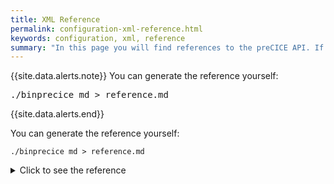 ```yaml
---
title: XML Reference
permalink: configuration-xml-reference.html
keywords: configuration, xml, reference
summary: "In this page you will find references to the preCICE API. If you are only using (and not developing) an adapter, don't panic: you can use these references to get a better understanding, but you don't need to change anything in your adapter."
---
```


{{site.data.alerts.note}}
You can generate the reference yourself:
<pre>
./binprecice md > reference.md
</pre>
{{site.data.alerts.end}}

You can generate the reference yourself:

```
./binprecice md > reference.md
```

<details markdown="1">
<summary>Click to see the reference</summary>

# precice-configuration

Main tag containing preCICE configuration.

**Example:**  
```xml
<precice-configuration sync-mode="0">
  <log enabled="1">
    ...
  </log>
  <solver-interface dimensions="2">
    ...
  </solver-interface>
</precice-configuration>
```

| Attribute | Type | Description | Default | Options |
| --- | --- | --- | --- | --- |
| sync-mode | boolean | sync-mode enabled additional inter- and intra-participant synchronizations | `0` | none |

**Valid Subtags:**

* [log](#log) `0..1`
* [solver-interface](#solver-interface) `1`


## log

Configures logging

**Example:**  
```xml
<log enabled="1">
  <sink filter="(%Severity% > debug) and not ((%Severity% = info) and (%Rank% != 0))" format="(%Rank%) %TimeStamp(format="%H:%M:%S")% [%Module%]:%Line% in %Function%: %ColorizedSeverity%%Message%" output="stdout" type="stream" enabled="1"/>
</log>
```

| Attribute | Type | Description | Default | Options |
| --- | --- | --- | --- | --- |
| enabled | boolean | Enables logging | `1` | none |

**Valid Subtags:**

* [sink](#sink) `0..*`


### sink



**Example:**  
```xml
<sink filter="(%Severity% > debug) and not ((%Severity% = info) and (%Rank% != 0))" format="(%Rank%) %TimeStamp(format="%H:%M:%S")% [%Module%]:%Line% in %Function%: %ColorizedSeverity%%Message%" output="stdout" type="stream" enabled="1"/>
```

| Attribute | Type | Description | Default | Options |
| --- | --- | --- | --- | --- |
| filter | string | Boost Log Filter String | `(%Severity% > debug) and not ((%Severity% = info) and (%Rank% != 0))` | none |
| format | string | Boost Log Format String | `(%Rank%) %TimeStamp(format="%H:%M:%S")% [%Module%]:%Line% in %Function%: %ColorizedSeverity%%Message%` | none |
| output | string | Output. If type=stream it can be stdout or stderr. Otherwise it is a filename | `stdout` | none |
| type | string | Type of sink | `stream` | `stream`, `file` |
| enabled | boolean | Enables the sink | `1` | none |





## solver-interface

Configuration of simulation relevant features.

**Example:**  
```xml
<solver-interface dimensions="2">
  <data:scalar name="{string}"/>
  <mesh name="{string}" flip-normals="0">
    ...
  </mesh>
  <m2n:sockets port="0" exchange-directory="" from="{string}" network="lo" to="{string}" enforce-gather-scatter="0" use-two-level-initialization="0"/>
  <participant name="{string}">
    ...
  </participant>
  <coupling-scheme:serial-explicit>
    ...
  </coupling-scheme:serial-explicit>
</solver-interface>
```

| Attribute | Type | Description | Default | Options |
| --- | --- | --- | --- | --- |
| dimensions | integer | Determines the spatial dimensionality of the configuration | `2` | `2`, `3` |

**Valid Subtags:**

* [mesh](#mesh) `1..*`
* [participant](#participant) `1..*`
* coupling-scheme
  * [serial-explicit](#coupling-schemeserial-explicit) `0..*`
  * [parallel-explicit](#coupling-schemeparallel-explicit) `0..*`
  * [serial-implicit](#coupling-schemeserial-implicit) `0..*`
  * [parallel-implicit](#coupling-schemeparallel-implicit) `0..*`
  * [multi](#coupling-schememulti) `0..*`
* data
  * [scalar](#datascalar) `0..*`
  * [vector](#datavector) `0..*`
* m2n
  * [sockets](#m2nsockets) `0..*`
  * [mpi](#m2nmpi) `0..*`
  * [mpi-singleports](#m2nmpi-singleports) `0..*`


### data:scalar

Defines a scalar data set to be assigned to meshes.

**Example:**  
```xml
<data:scalar name="{string}"/>
```

| Attribute | Type | Description | Default | Options |
| --- | --- | --- | --- | --- |
| name | string | Unique name for the data set. | _none_ | none |



### data:vector

Defines a vector data set to be assigned to meshes. The number of components of each data entry depends on the spatial dimensions set in tag <solver-interface>.

**Example:**  
```xml
<data:vector name="{string}"/>
```

| Attribute | Type | Description | Default | Options |
| --- | --- | --- | --- | --- |
| name | string | Unique name for the data set. | _none_ | none |



### mesh

Surface mesh consisting of vertices and (optional) of edges and triangles (only in 3D). The vertices of a mesh can carry data, configured by tag <use-data>. The mesh coordinates have to be defined by a participant (see tag <use-mesh>).

**Example:**  
```xml
<mesh name="{string}" flip-normals="0">
  <use-data name="{string}"/>
</mesh>
```

| Attribute | Type | Description | Default | Options |
| --- | --- | --- | --- | --- |
| name | string | Unique name for the mesh. | _none_ | none |
| flip-normals | boolean | Flips mesh normal vector directions. | `0` | none |

**Valid Subtags:**

* [use-data](#use-data) `0..*`


#### use-data

Assigns a before defined data set (see tag <data>) to the mesh.

**Example:**  
```xml
<use-data name="{string}"/>
```

| Attribute | Type | Description | Default | Options |
| --- | --- | --- | --- | --- |
| name | string | Name of the data set. | _none_ | none |





### m2n:sockets

Communication via Sockets.

**Example:**  
```xml
<m2n:sockets port="0" exchange-directory="" from="{string}" network="lo" to="{string}" enforce-gather-scatter="0" use-two-level-initialization="0"/>
```

| Attribute | Type | Description | Default | Options |
| --- | --- | --- | --- | --- |
| port | integer | Port number (16-bit unsigned integer) to be used for socket communication. The default is "0", what means that the OS will dynamically search for a free port (if at least one exists) and bind it automatically. | `0` | none |
| exchange-directory | string | Directory where connection information is exchanged. By default, the directory of startup is chosen, and both solvers have to be started in the same directory. | `` | none |
| from | string | First participant name involved in communication. For performance reasons, we recommend to use the participant with less ranks at the coupling interface as "from" in the m2n communication. | _none_ | none |
| network | string | Interface name to be used for socket communiation. Default is the cannonical name of the loopback interface of your platform. Might be different on supercomputing systems, e.g. "ib0" for the InfiniBand on SuperMUC.  | `lo` | none |
| to | string | Second participant name involved in communication. | _none_ | none |
| enforce-gather-scatter | boolean | Enforce the distributed communication to a gather-scatter scheme. Only recommended for trouble shooting. | `0` | none |
| use-two-level-initialization | boolean | Use a two-level initialization scheme. Recommended for large parallel runs (>5000 MPI ranks). | `0` | none |



### m2n:mpi

Communication via MPI with startup in separated communication spaces, using multiple communicators.

**Example:**  
```xml
<m2n:mpi exchange-directory="" from="{string}" to="{string}" enforce-gather-scatter="0" use-two-level-initialization="0"/>
```

| Attribute | Type | Description | Default | Options |
| --- | --- | --- | --- | --- |
| exchange-directory | string | Directory where connection information is exchanged. By default, the directory of startup is chosen, and both solvers have to be started in the same directory. | `` | none |
| from | string | First participant name involved in communication. For performance reasons, we recommend to use the participant with less ranks at the coupling interface as "from" in the m2n communication. | _none_ | none |
| to | string | Second participant name involved in communication. | _none_ | none |
| enforce-gather-scatter | boolean | Enforce the distributed communication to a gather-scatter scheme. Only recommended for trouble shooting. | `0` | none |
| use-two-level-initialization | boolean | Use a two-level initialization scheme. Recommended for large parallel runs (>5000 MPI ranks). | `0` | none |



### m2n:mpi-singleports

Communication via MPI with startup in separated communication spaces, using a single communicator

**Example:**  
```xml
<m2n:mpi-singleports exchange-directory="" from="{string}" to="{string}" enforce-gather-scatter="0" use-two-level-initialization="0"/>
```

| Attribute | Type | Description | Default | Options |
| --- | --- | --- | --- | --- |
| exchange-directory | string | Directory where connection information is exchanged. By default, the directory of startup is chosen, and both solvers have to be started in the same directory. | `` | none |
| from | string | First participant name involved in communication. For performance reasons, we recommend to use the participant with less ranks at the coupling interface as "from" in the m2n communication. | _none_ | none |
| to | string | Second participant name involved in communication. | _none_ | none |
| enforce-gather-scatter | boolean | Enforce the distributed communication to a gather-scatter scheme. Only recommended for trouble shooting. | `0` | none |
| use-two-level-initialization | boolean | Use a two-level initialization scheme. Recommended for large parallel runs (>5000 MPI ranks). | `0` | none |



### participant

Represents one solver using preCICE. At least two participants have to be defined.

**Example:**  
```xml
<participant name="{string}">
  <write-data mesh="{string}" name="{string}"/>
  <read-data mesh="{string}" name="{string}"/>
  <mapping:rbf-thin-plate-splines solver-rtol="1e-09" constraint="{string}" direction="{string}" from="{string}" polynomial="separate" preallocation="tree" timing="initial" to="{string}" use-qr-decomposition="0" x-dead="0" y-dead="0" z-dead="0"/>
  <action:multiply-by-area mesh="{string}" timing="{string}">
    ...
  </action:multiply-by-area>
  <export:vtk every-n-time-windows="1" directory="" every-iteration="0" normals="1" trigger-solver="0"/>
  <watch-point mesh="{string}" name="{string}" coordinate="{vector}"/>
  <use-mesh safety-factor="0.5" from="" geometric-filter="on-slaves" name="{string}" provide="0"/>
  <master:sockets port="0" exchange-directory="" network="lo"/>
</participant>
```

| Attribute | Type | Description | Default | Options |
| --- | --- | --- | --- | --- |
| name | string | Name of the participant. Has to match the name given on construction of the precice::SolverInterface object used by the participant. | _none_ | none |

**Valid Subtags:**

* [write-data](#write-data) `0..*`
* [read-data](#read-data) `0..*`
* [watch-point](#watch-point) `0..*`
* [use-mesh](#use-mesh) `0..*`
* action
  * [multiply-by-area](#actionmultiply-by-area) `0..*`
  * [divide-by-area](#actiondivide-by-area) `0..*`
  * [scale-by-computed-dt-ratio](#actionscale-by-computed-dt-ratio) `0..*`
  * [scale-by-computed-dt-part-ratio](#actionscale-by-computed-dt-part-ratio) `0..*`
  * [scale-by-dt](#actionscale-by-dt) `0..*`
  * [summation](#actionsummation) `0..*`
  * [compute-curvature](#actioncompute-curvature) `0..*`
  * [recorder](#actionrecorder) `0..*`
  * [python](#actionpython) `0..*`
* export
  * [vtk](#exportvtk) `0..*`
* mapping
  * [rbf-thin-plate-splines](#mappingrbf-thin-plate-splines) `0..*`
  * [rbf-multiquadrics](#mappingrbf-multiquadrics) `0..*`
  * [rbf-inverse-multiquadrics](#mappingrbf-inverse-multiquadrics) `0..*`
  * [rbf-volume-splines](#mappingrbf-volume-splines) `0..*`
  * [rbf-gaussian](#mappingrbf-gaussian) `0..*`
  * [rbf-compact-tps-c2](#mappingrbf-compact-tps-c2) `0..*`
  * [rbf-compact-polynomial-c0](#mappingrbf-compact-polynomial-c0) `0..*`
  * [rbf-compact-polynomial-c6](#mappingrbf-compact-polynomial-c6) `0..*`
  * [nearest-neighbor](#mappingnearest-neighbor) `0..*`
  * [nearest-projection](#mappingnearest-projection) `0..*`
* master
  * [sockets](#mastersockets) `0..1`
  * [mpi](#mastermpi) `0..1`
  * [mpi-single](#mastermpi-single) `0..1`


#### write-data

Sets data to be written by the participant to preCICE. Data is defined by using the <data> tag.

**Example:**  
```xml
<write-data mesh="{string}" name="{string}"/>
```

| Attribute | Type | Description | Default | Options |
| --- | --- | --- | --- | --- |
| mesh | string | Mesh the data belongs to. If data should be read/written to several meshes, this has to be specified separately for each mesh. | _none_ | none |
| name | string | Name of the data. | _none_ | none |



#### read-data

Sets data to be read by the participant from preCICE. Data is defined by using the <data> tag.

**Example:**  
```xml
<read-data mesh="{string}" name="{string}"/>
```

| Attribute | Type | Description | Default | Options |
| --- | --- | --- | --- | --- |
| mesh | string | Mesh the data belongs to. If data should be read/written to several meshes, this has to be specified separately for each mesh. | _none_ | none |
| name | string | Name of the data. | _none_ | none |



#### mapping:rbf-thin-plate-splines



**Example:**  
```xml
<mapping:rbf-thin-plate-splines solver-rtol="1e-09" constraint="{string}" direction="{string}" from="{string}" polynomial="separate" preallocation="tree" timing="initial" to="{string}" use-qr-decomposition="0" x-dead="0" y-dead="0" z-dead="0"/>
```

| Attribute | Type | Description | Default | Options |
| --- | --- | --- | --- | --- |
| solver-rtol | float | Solver relative tolerance for convergence | `1e-09` | none |
| constraint | string |  | _none_ | `conservative`, `consistent` |
| direction | string |  | _none_ | `write`, `read` |
| from | string |  | _none_ | none |
| polynomial | string | Toggles use of the global polynomial | `separate` | `on`, `off`, `separate` |
| preallocation | string | Sets kind of preallocation for PETSc RBF implementation | `tree` | `estimate`, `compute`, `off`, `save`, `tree` |
| timing | string |  | `initial` | `initial`, `onadvance`, `ondemand` |
| to | string |  | _none_ | none |
| use-qr-decomposition | boolean | If set to true, QR decomposition is used to solve the RBF system | `0` | none |
| x-dead | boolean | If set to true, the x axis will be ignored for the mapping | `0` | none |
| y-dead | boolean | If set to true, the y axis will be ignored for the mapping | `0` | none |
| z-dead | boolean | If set to true, the z axis will be ignored for the mapping | `0` | none |



#### mapping:rbf-multiquadrics



**Example:**  
```xml
<mapping:rbf-multiquadrics shape-parameter="{float}" solver-rtol="1e-09" constraint="{string}" direction="{string}" from="{string}" polynomial="separate" preallocation="tree" timing="initial" to="{string}" use-qr-decomposition="0" x-dead="0" y-dead="0" z-dead="0"/>
```

| Attribute | Type | Description | Default | Options |
| --- | --- | --- | --- | --- |
| shape-parameter | float | Specific shape parameter for RBF basis function. | _none_ | none |
| solver-rtol | float | Solver relative tolerance for convergence | `1e-09` | none |
| constraint | string |  | _none_ | `conservative`, `consistent` |
| direction | string |  | _none_ | `write`, `read` |
| from | string |  | _none_ | none |
| polynomial | string | Toggles use of the global polynomial | `separate` | `on`, `off`, `separate` |
| preallocation | string | Sets kind of preallocation for PETSc RBF implementation | `tree` | `estimate`, `compute`, `off`, `save`, `tree` |
| timing | string |  | `initial` | `initial`, `onadvance`, `ondemand` |
| to | string |  | _none_ | none |
| use-qr-decomposition | boolean | If set to true, QR decomposition is used to solve the RBF system | `0` | none |
| x-dead | boolean | If set to true, the x axis will be ignored for the mapping | `0` | none |
| y-dead | boolean | If set to true, the y axis will be ignored for the mapping | `0` | none |
| z-dead | boolean | If set to true, the z axis will be ignored for the mapping | `0` | none |



#### mapping:rbf-inverse-multiquadrics



**Example:**  
```xml
<mapping:rbf-inverse-multiquadrics shape-parameter="{float}" solver-rtol="1e-09" constraint="{string}" direction="{string}" from="{string}" polynomial="separate" preallocation="tree" timing="initial" to="{string}" use-qr-decomposition="0" x-dead="0" y-dead="0" z-dead="0"/>
```

| Attribute | Type | Description | Default | Options |
| --- | --- | --- | --- | --- |
| shape-parameter | float | Specific shape parameter for RBF basis function. | _none_ | none |
| solver-rtol | float | Solver relative tolerance for convergence | `1e-09` | none |
| constraint | string |  | _none_ | `conservative`, `consistent` |
| direction | string |  | _none_ | `write`, `read` |
| from | string |  | _none_ | none |
| polynomial | string | Toggles use of the global polynomial | `separate` | `on`, `off`, `separate` |
| preallocation | string | Sets kind of preallocation for PETSc RBF implementation | `tree` | `estimate`, `compute`, `off`, `save`, `tree` |
| timing | string |  | `initial` | `initial`, `onadvance`, `ondemand` |
| to | string |  | _none_ | none |
| use-qr-decomposition | boolean | If set to true, QR decomposition is used to solve the RBF system | `0` | none |
| x-dead | boolean | If set to true, the x axis will be ignored for the mapping | `0` | none |
| y-dead | boolean | If set to true, the y axis will be ignored for the mapping | `0` | none |
| z-dead | boolean | If set to true, the z axis will be ignored for the mapping | `0` | none |



#### mapping:rbf-volume-splines



**Example:**  
```xml
<mapping:rbf-volume-splines solver-rtol="1e-09" constraint="{string}" direction="{string}" from="{string}" polynomial="separate" preallocation="tree" timing="initial" to="{string}" use-qr-decomposition="0" x-dead="0" y-dead="0" z-dead="0"/>
```

| Attribute | Type | Description | Default | Options |
| --- | --- | --- | --- | --- |
| solver-rtol | float | Solver relative tolerance for convergence | `1e-09` | none |
| constraint | string |  | _none_ | `conservative`, `consistent` |
| direction | string |  | _none_ | `write`, `read` |
| from | string |  | _none_ | none |
| polynomial | string | Toggles use of the global polynomial | `separate` | `on`, `off`, `separate` |
| preallocation | string | Sets kind of preallocation for PETSc RBF implementation | `tree` | `estimate`, `compute`, `off`, `save`, `tree` |
| timing | string |  | `initial` | `initial`, `onadvance`, `ondemand` |
| to | string |  | _none_ | none |
| use-qr-decomposition | boolean | If set to true, QR decomposition is used to solve the RBF system | `0` | none |
| x-dead | boolean | If set to true, the x axis will be ignored for the mapping | `0` | none |
| y-dead | boolean | If set to true, the y axis will be ignored for the mapping | `0` | none |
| z-dead | boolean | If set to true, the z axis will be ignored for the mapping | `0` | none |



#### mapping:rbf-gaussian



**Example:**  
```xml
<mapping:rbf-gaussian shape-parameter="{float}" solver-rtol="1e-09" constraint="{string}" direction="{string}" from="{string}" polynomial="separate" preallocation="tree" timing="initial" to="{string}" use-qr-decomposition="0" x-dead="0" y-dead="0" z-dead="0"/>
```

| Attribute | Type | Description | Default | Options |
| --- | --- | --- | --- | --- |
| shape-parameter | float | Specific shape parameter for RBF basis function. | _none_ | none |
| solver-rtol | float | Solver relative tolerance for convergence | `1e-09` | none |
| constraint | string |  | _none_ | `conservative`, `consistent` |
| direction | string |  | _none_ | `write`, `read` |
| from | string |  | _none_ | none |
| polynomial | string | Toggles use of the global polynomial | `separate` | `on`, `off`, `separate` |
| preallocation | string | Sets kind of preallocation for PETSc RBF implementation | `tree` | `estimate`, `compute`, `off`, `save`, `tree` |
| timing | string |  | `initial` | `initial`, `onadvance`, `ondemand` |
| to | string |  | _none_ | none |
| use-qr-decomposition | boolean | If set to true, QR decomposition is used to solve the RBF system | `0` | none |
| x-dead | boolean | If set to true, the x axis will be ignored for the mapping | `0` | none |
| y-dead | boolean | If set to true, the y axis will be ignored for the mapping | `0` | none |
| z-dead | boolean | If set to true, the z axis will be ignored for the mapping | `0` | none |



#### mapping:rbf-compact-tps-c2



**Example:**  
```xml
<mapping:rbf-compact-tps-c2 solver-rtol="1e-09" support-radius="{float}" constraint="{string}" direction="{string}" from="{string}" polynomial="separate" preallocation="tree" timing="initial" to="{string}" use-qr-decomposition="0" x-dead="0" y-dead="0" z-dead="0"/>
```

| Attribute | Type | Description | Default | Options |
| --- | --- | --- | --- | --- |
| solver-rtol | float | Solver relative tolerance for convergence | `1e-09` | none |
| support-radius | float | Support radius of each RBF basis function (global choice). | _none_ | none |
| constraint | string |  | _none_ | `conservative`, `consistent` |
| direction | string |  | _none_ | `write`, `read` |
| from | string |  | _none_ | none |
| polynomial | string | Toggles use of the global polynomial | `separate` | `on`, `off`, `separate` |
| preallocation | string | Sets kind of preallocation for PETSc RBF implementation | `tree` | `estimate`, `compute`, `off`, `save`, `tree` |
| timing | string |  | `initial` | `initial`, `onadvance`, `ondemand` |
| to | string |  | _none_ | none |
| use-qr-decomposition | boolean | If set to true, QR decomposition is used to solve the RBF system | `0` | none |
| x-dead | boolean | If set to true, the x axis will be ignored for the mapping | `0` | none |
| y-dead | boolean | If set to true, the y axis will be ignored for the mapping | `0` | none |
| z-dead | boolean | If set to true, the z axis will be ignored for the mapping | `0` | none |



#### mapping:rbf-compact-polynomial-c0



**Example:**  
```xml
<mapping:rbf-compact-polynomial-c0 solver-rtol="1e-09" support-radius="{float}" constraint="{string}" direction="{string}" from="{string}" polynomial="separate" preallocation="tree" timing="initial" to="{string}" use-qr-decomposition="0" x-dead="0" y-dead="0" z-dead="0"/>
```

| Attribute | Type | Description | Default | Options |
| --- | --- | --- | --- | --- |
| solver-rtol | float | Solver relative tolerance for convergence | `1e-09` | none |
| support-radius | float | Support radius of each RBF basis function (global choice). | _none_ | none |
| constraint | string |  | _none_ | `conservative`, `consistent` |
| direction | string |  | _none_ | `write`, `read` |
| from | string |  | _none_ | none |
| polynomial | string | Toggles use of the global polynomial | `separate` | `on`, `off`, `separate` |
| preallocation | string | Sets kind of preallocation for PETSc RBF implementation | `tree` | `estimate`, `compute`, `off`, `save`, `tree` |
| timing | string |  | `initial` | `initial`, `onadvance`, `ondemand` |
| to | string |  | _none_ | none |
| use-qr-decomposition | boolean | If set to true, QR decomposition is used to solve the RBF system | `0` | none |
| x-dead | boolean | If set to true, the x axis will be ignored for the mapping | `0` | none |
| y-dead | boolean | If set to true, the y axis will be ignored for the mapping | `0` | none |
| z-dead | boolean | If set to true, the z axis will be ignored for the mapping | `0` | none |



#### mapping:rbf-compact-polynomial-c6



**Example:**  
```xml
<mapping:rbf-compact-polynomial-c6 solver-rtol="1e-09" support-radius="{float}" constraint="{string}" direction="{string}" from="{string}" polynomial="separate" preallocation="tree" timing="initial" to="{string}" use-qr-decomposition="0" x-dead="0" y-dead="0" z-dead="0"/>
```

| Attribute | Type | Description | Default | Options |
| --- | --- | --- | --- | --- |
| solver-rtol | float | Solver relative tolerance for convergence | `1e-09` | none |
| support-radius | float | Support radius of each RBF basis function (global choice). | _none_ | none |
| constraint | string |  | _none_ | `conservative`, `consistent` |
| direction | string |  | _none_ | `write`, `read` |
| from | string |  | _none_ | none |
| polynomial | string | Toggles use of the global polynomial | `separate` | `on`, `off`, `separate` |
| preallocation | string | Sets kind of preallocation for PETSc RBF implementation | `tree` | `estimate`, `compute`, `off`, `save`, `tree` |
| timing | string |  | `initial` | `initial`, `onadvance`, `ondemand` |
| to | string |  | _none_ | none |
| use-qr-decomposition | boolean | If set to true, QR decomposition is used to solve the RBF system | `0` | none |
| x-dead | boolean | If set to true, the x axis will be ignored for the mapping | `0` | none |
| y-dead | boolean | If set to true, the y axis will be ignored for the mapping | `0` | none |
| z-dead | boolean | If set to true, the z axis will be ignored for the mapping | `0` | none |



#### mapping:nearest-neighbor



**Example:**  
```xml
<mapping:nearest-neighbor constraint="{string}" direction="{string}" from="{string}" timing="initial" to="{string}"/>
```

| Attribute | Type | Description | Default | Options |
| --- | --- | --- | --- | --- |
| constraint | string |  | _none_ | `conservative`, `consistent` |
| direction | string |  | _none_ | `write`, `read` |
| from | string |  | _none_ | none |
| timing | string |  | `initial` | `initial`, `onadvance`, `ondemand` |
| to | string |  | _none_ | none |



#### mapping:nearest-projection



**Example:**  
```xml
<mapping:nearest-projection constraint="{string}" direction="{string}" from="{string}" timing="initial" to="{string}"/>
```

| Attribute | Type | Description | Default | Options |
| --- | --- | --- | --- | --- |
| constraint | string |  | _none_ | `conservative`, `consistent` |
| direction | string |  | _none_ | `write`, `read` |
| from | string |  | _none_ | none |
| timing | string |  | `initial` | `initial`, `onadvance`, `ondemand` |
| to | string |  | _none_ | none |



#### action:multiply-by-area

Multiplies data values with mesh area associated to vertex holding the value.

**Example:**  
```xml
<action:multiply-by-area mesh="{string}" timing="{string}">
  <target-data name="{string}"/>
</action:multiply-by-area>
```

| Attribute | Type | Description | Default | Options |
| --- | --- | --- | --- | --- |
| mesh | string | Determines mesh used in action. | _none_ | none |
| timing | string | Determines when (relative to advancing the coupling scheme) the action is executed. | _none_ | `regular-prior`, `regular-post`, `on-exchange-prior`, `on-exchange-post`, `on-time-window-complete-post`, `write-mapping-prior`, `write-mapping-post`, `read-mapping-prior`, `read-mapping-post` |

**Valid Subtags:**

* [target-data](#target-data) `1`


##### target-data

Data to read from and write to.

**Example:**  
```xml
<target-data name="{string}"/>
```

| Attribute | Type | Description | Default | Options |
| --- | --- | --- | --- | --- |
| name | string | Name of data. | _none_ | none |





#### action:divide-by-area

Divides data values by mesh area associated to vertex holding the value.

**Example:**  
```xml
<action:divide-by-area mesh="{string}" timing="{string}">
  <target-data name="{string}"/>
</action:divide-by-area>
```

| Attribute | Type | Description | Default | Options |
| --- | --- | --- | --- | --- |
| mesh | string | Determines mesh used in action. | _none_ | none |
| timing | string | Determines when (relative to advancing the coupling scheme) the action is executed. | _none_ | `regular-prior`, `regular-post`, `on-exchange-prior`, `on-exchange-post`, `on-time-window-complete-post`, `write-mapping-prior`, `write-mapping-post`, `read-mapping-prior`, `read-mapping-post` |

**Valid Subtags:**

* [target-data](#target-data-1) `1`


##### target-data

Data to read from and write to.

**Example:**  
```xml
<target-data name="{string}"/>
```

| Attribute | Type | Description | Default | Options |
| --- | --- | --- | --- | --- |
| name | string | Name of data. | _none_ | none |





#### action:scale-by-computed-dt-ratio

Multiplies source data values by ratio of full dt / last computed dt, and writes the result into target data.

**Example:**  
```xml
<action:scale-by-computed-dt-ratio mesh="{string}" timing="{string}">
  <source-data name="{string}"/>
  <target-data name="{string}"/>
</action:scale-by-computed-dt-ratio>
```

| Attribute | Type | Description | Default | Options |
| --- | --- | --- | --- | --- |
| mesh | string | Determines mesh used in action. | _none_ | none |
| timing | string | Determines when (relative to advancing the coupling scheme) the action is executed. | _none_ | `regular-prior`, `regular-post`, `on-exchange-prior`, `on-exchange-post`, `on-time-window-complete-post`, `write-mapping-prior`, `write-mapping-post`, `read-mapping-prior`, `read-mapping-post` |

**Valid Subtags:**

* [source-data](#source-data) `1`
* [target-data](#target-data-1) `1`


##### source-data

Single data to read from. 

**Example:**  
```xml
<source-data name="{string}"/>
```

| Attribute | Type | Description | Default | Options |
| --- | --- | --- | --- | --- |
| name | string | Name of data. | _none_ | none |



##### target-data

Data to read from and write to.

**Example:**  
```xml
<target-data name="{string}"/>
```

| Attribute | Type | Description | Default | Options |
| --- | --- | --- | --- | --- |
| name | string | Name of data. | _none_ | none |





#### action:scale-by-computed-dt-part-ratio

Multiplies source data values by ratio of full dt / computed dt part, and writes the result into target data.

**Example:**  
```xml
<action:scale-by-computed-dt-part-ratio mesh="{string}" timing="{string}">
  <source-data name="{string}"/>
  <target-data name="{string}"/>
</action:scale-by-computed-dt-part-ratio>
```

| Attribute | Type | Description | Default | Options |
| --- | --- | --- | --- | --- |
| mesh | string | Determines mesh used in action. | _none_ | none |
| timing | string | Determines when (relative to advancing the coupling scheme) the action is executed. | _none_ | `regular-prior`, `regular-post`, `on-exchange-prior`, `on-exchange-post`, `on-time-window-complete-post`, `write-mapping-prior`, `write-mapping-post`, `read-mapping-prior`, `read-mapping-post` |

**Valid Subtags:**

* [source-data](#source-data-1) `1`
* [target-data](#target-data-1) `1`


##### source-data

Single data to read from. 

**Example:**  
```xml
<source-data name="{string}"/>
```

| Attribute | Type | Description | Default | Options |
| --- | --- | --- | --- | --- |
| name | string | Name of data. | _none_ | none |



##### target-data

Data to read from and write to.

**Example:**  
```xml
<target-data name="{string}"/>
```

| Attribute | Type | Description | Default | Options |
| --- | --- | --- | --- | --- |
| name | string | Name of data. | _none_ | none |





#### action:scale-by-dt

Multiplies source data values by last computed dt, and writes the result into target data.

**Example:**  
```xml
<action:scale-by-dt mesh="{string}" timing="{string}">
  <source-data name="{string}"/>
  <target-data name="{string}"/>
</action:scale-by-dt>
```

| Attribute | Type | Description | Default | Options |
| --- | --- | --- | --- | --- |
| mesh | string | Determines mesh used in action. | _none_ | none |
| timing | string | Determines when (relative to advancing the coupling scheme) the action is executed. | _none_ | `regular-prior`, `regular-post`, `on-exchange-prior`, `on-exchange-post`, `on-time-window-complete-post`, `write-mapping-prior`, `write-mapping-post`, `read-mapping-prior`, `read-mapping-post` |

**Valid Subtags:**

* [source-data](#source-data-1) `1`
* [target-data](#target-data-1) `1`


##### source-data

Single data to read from. 

**Example:**  
```xml
<source-data name="{string}"/>
```

| Attribute | Type | Description | Default | Options |
| --- | --- | --- | --- | --- |
| name | string | Name of data. | _none_ | none |



##### target-data

Data to read from and write to.

**Example:**  
```xml
<target-data name="{string}"/>
```

| Attribute | Type | Description | Default | Options |
| --- | --- | --- | --- | --- |
| name | string | Name of data. | _none_ | none |





#### action:summation

Sums up multiple source data values and writes the result into target data.

**Example:**  
```xml
<action:summation mesh="{string}" timing="{string}">
  <source-data name="{string}"/>
  <target-data name="{string}"/>
</action:summation>
```

| Attribute | Type | Description | Default | Options |
| --- | --- | --- | --- | --- |
| mesh | string | Determines mesh used in action. | _none_ | none |
| timing | string | Determines when (relative to advancing the coupling scheme) the action is executed. | _none_ | `regular-prior`, `regular-post`, `on-exchange-prior`, `on-exchange-post`, `on-time-window-complete-post`, `write-mapping-prior`, `write-mapping-post`, `read-mapping-prior`, `read-mapping-post` |

**Valid Subtags:**

* [source-data](#source-data-1) `1..*`
* [target-data](#target-data-1) `1`


##### source-data

Multiple data to read from.

**Example:**  
```xml
<source-data name="{string}"/>
```

| Attribute | Type | Description | Default | Options |
| --- | --- | --- | --- | --- |
| name | string | Name of data. | _none_ | none |



##### target-data

Data to read from and write to.

**Example:**  
```xml
<target-data name="{string}"/>
```

| Attribute | Type | Description | Default | Options |
| --- | --- | --- | --- | --- |
| name | string | Name of data. | _none_ | none |





#### action:compute-curvature

Computes curvature values at mesh vertices.

**Example:**  
```xml
<action:compute-curvature mesh="{string}" timing="{string}">
  <target-data name="{string}"/>
</action:compute-curvature>
```

| Attribute | Type | Description | Default | Options |
| --- | --- | --- | --- | --- |
| mesh | string | Determines mesh used in action. | _none_ | none |
| timing | string | Determines when (relative to advancing the coupling scheme) the action is executed. | _none_ | `regular-prior`, `regular-post`, `on-exchange-prior`, `on-exchange-post`, `on-time-window-complete-post`, `write-mapping-prior`, `write-mapping-post`, `read-mapping-prior`, `read-mapping-post` |

**Valid Subtags:**

* [target-data](#target-data-1) `1`


##### target-data

Data to read from and write to.

**Example:**  
```xml
<target-data name="{string}"/>
```

| Attribute | Type | Description | Default | Options |
| --- | --- | --- | --- | --- |
| name | string | Name of data. | _none_ | none |





#### action:recorder

Records action invocations for testing purposes.

**Example:**  
```xml
<action:recorder mesh="{string}" timing="{string}"/>
```

| Attribute | Type | Description | Default | Options |
| --- | --- | --- | --- | --- |
| mesh | string | Determines mesh used in action. | _none_ | none |
| timing | string | Determines when (relative to advancing the coupling scheme) the action is executed. | _none_ | `regular-prior`, `regular-post`, `on-exchange-prior`, `on-exchange-post`, `on-time-window-complete-post`, `write-mapping-prior`, `write-mapping-post`, `read-mapping-prior`, `read-mapping-post` |



#### action:python

Calls Python script to execute action. See preCICE file "src/action/PythonAction.py" for an overview.

**Example:**  
```xml
<action:python mesh="{string}" timing="{string}">
  <path name=""/>
  <module name="{string}"/>
  <source-data name="{string}"/>
  <target-data name="{string}"/>
</action:python>
```

| Attribute | Type | Description | Default | Options |
| --- | --- | --- | --- | --- |
| mesh | string | Determines mesh used in action. | _none_ | none |
| timing | string | Determines when (relative to advancing the coupling scheme) the action is executed. | _none_ | `regular-prior`, `regular-post`, `on-exchange-prior`, `on-exchange-post`, `on-time-window-complete-post`, `write-mapping-prior`, `write-mapping-post`, `read-mapping-prior`, `read-mapping-post` |

**Valid Subtags:**

* [path](#path) `0..1`
* [module](#module) `1`
* [source-data](#source-data-1) `0..1`
* [target-data](#target-data-1) `0..1`


##### path

 If it doesn't occur, the current path is used

**Example:**  
```xml
<path name=""/>
```

| Attribute | Type | Description | Default | Options |
| --- | --- | --- | --- | --- |
| name | string |  | `` | none |



##### module

Name of Python module, i.e. Python script file without file ending. The module name has to differ from existing (library) modules, otherwise, the existing module will be loaded instead of the user script.

**Example:**  
```xml
<module name="{string}"/>
```

| Attribute | Type | Description | Default | Options |
| --- | --- | --- | --- | --- |
| name | string | Name of data. | _none_ | none |



##### source-data

Source data to be read is handed to the Python module. Can be omitted, if only a target data is needed.

**Example:**  
```xml
<source-data name="{string}"/>
```

| Attribute | Type | Description | Default | Options |
| --- | --- | --- | --- | --- |
| name | string | Name of data. | _none_ | none |



##### target-data

 Can be omitted, if only source data is needed.

**Example:**  
```xml
<target-data name="{string}"/>
```

| Attribute | Type | Description | Default | Options |
| --- | --- | --- | --- | --- |
| name | string | Name of data. | _none_ | none |





#### export:vtk

Exports meshes to VTK text files.

**Example:**  
```xml
<export:vtk every-n-time-windows="1" directory="" every-iteration="0" normals="1" trigger-solver="0"/>
```

| Attribute | Type | Description | Default | Options |
| --- | --- | --- | --- | --- |
| every-n-time-windows | integer | preCICE does an export every X time windows. Choose -1 for no exports. | `1` | none |
| directory | string | Directory to export the files to. | `` | none |
| every-iteration | boolean | Exports in every coupling (sub)iteration. For debug purposes. | `0` | none |
| normals | boolean | If set to on/yes, mesh normals (if available) are added to the export. | `1` | none |
| trigger-solver | boolean | If set to on/yes, an action requirement is set for the participant with frequency defined by attribute every-n-time-windows. | `0` | none |



#### watch-point

A watch point can be used to follow the transient changes of data and mesh vertex coordinates at a given point

**Example:**  
```xml
<watch-point mesh="{string}" name="{string}" coordinate="{vector}"/>
```

| Attribute | Type | Description | Default | Options |
| --- | --- | --- | --- | --- |
| mesh | string | Mesh to be watched. | _none_ | none |
| name | string | Name of the watch point. Is taken in combination with the participant name to construct the filename the watch point data is written to. | _none_ | none |
| coordinate | vector | The coordinates of the watch point. If the watch point is not put exactly on the mesh to observe, the closest projection of the point onto the mesh is considered instead, and values/coordinates are interpolated linearly to that point. | _none_ | none |



#### use-mesh

Makes a mesh (see tag <mesh> available to a participant.

**Example:**  
```xml
<use-mesh safety-factor="0.5" from="" geometric-filter="on-slaves" name="{string}" provide="0"/>
```

| Attribute | Type | Description | Default | Options |
| --- | --- | --- | --- | --- |
| safety-factor | float | If a mesh is received from another partipant (see tag <from>), it needs to bedecomposed at the receiving participant. To speed up this process, a geometric filter (see tag <geometric-filter>), i.e. filtering by bounding boxes around the local mesh, can be used. This safety factor defines by which factor this local information is increased. An example: 0.5 means that the bounding box is 150% of its original size. | `0.5` | none |
| from | string | If a created mesh should be used by another solver, this attribute has to specify the creating participant's name. The creator has to use the attribute "provide" to signal he is providing the mesh geometry. | `` | none |
| geometric-filter | string | If a mesh is received from another partipant (see tag <from>), it needs to bedecomposed at the receiving participant. To speed up this process, a geometric filter, i.e. filtering by bounding boxes around the local mesh, can be used. Two different variants are implemented: a filter "on-master" strategy, which is beneficial for a huge mesh and a low number of processors, and a filter "on-slaves" strategy, which performs better for a very high number of processors. Both result in the same distribution (if the safety factor is sufficiently large). "on-master" is not supported if you use two-level initialization. For very asymmetric cases, the filter can also be switched off completely ("no-filter"). | `on-slaves` | `on-master`, `on-slaves`, `no-filter` |
| name | string | Name of the mesh. | _none_ | none |
| provide | boolean | If this attribute is set to "on", the participant has to create the mesh geometry before initializing preCICE. | `0` | none |



#### master:sockets

A solver in parallel needs a communication between its ranks. By default, the participant's MPI_COM_WORLD is reused.Use this tag to use TCP/IP sockets instead.

**Example:**  
```xml
<master:sockets port="0" exchange-directory="" network="lo"/>
```

| Attribute | Type | Description | Default | Options |
| --- | --- | --- | --- | --- |
| port | integer | Port number (16-bit unsigned integer) to be used for socket communiation. The default is "0", what means that OS will dynamically search for a free port (if at least one exists) and bind it automatically. | `0` | none |
| exchange-directory | string | Directory where connection information is exchanged. By default, the directory of startup is chosen. | `` | none |
| network | string | Interface name to be used for socket communiation. Default is the cannonical name of the loopback interface of your platform. Might be different on supercomputing systems, e.g. "ib0" for the InfiniBand on SuperMUC.  | `lo` | none |



#### master:mpi

A solver in parallel needs a communication between its ranks. By default, the participant's MPI_COM_WORLD is reused.Use this tag to use MPI with separated communication spaces instead instead.

**Example:**  
```xml
<master:mpi exchange-directory=""/>
```

| Attribute | Type | Description | Default | Options |
| --- | --- | --- | --- | --- |
| exchange-directory | string | Directory where connection information is exchanged. By default, the directory of startup is chosen. | `` | none |



#### master:mpi-single

A solver in parallel needs a communication between its ranks. By default (which is this option), the participant's MPI_COM_WORLD is reused.This tag is only used to ensure backwards compatibility.

**Example:**  
```xml
<master:mpi-single/>
```





### coupling-scheme:serial-explicit

Explicit coupling scheme according to conventional serial staggered procedure (CSS).

**Example:**  
```xml
<coupling-scheme:serial-explicit>
  <max-time value="{float}"/>
  <max-time-windows value="{integer}"/>
  <time-window-size value="-1" valid-digits="10" method="fixed"/>
  <participants first="{string}" second="{string}"/>
  <exchange data="{string}" from="{string}" mesh="{string}" to="{string}" initialize="0"/>
</coupling-scheme:serial-explicit>
```

**Valid Subtags:**

* [max-time](#max-time) `0..1`
* [max-time-windows](#max-time-windows) `0..1`
* [time-window-size](#time-window-size) `1`
* [participants](#participants) `1`
* [exchange](#exchange) `1..*`


#### max-time



**Example:**  
```xml
<max-time value="{float}"/>
```

| Attribute | Type | Description | Default | Options |
| --- | --- | --- | --- | --- |
| value | float |  | _none_ | none |



#### max-time-windows



**Example:**  
```xml
<max-time-windows value="{integer}"/>
```

| Attribute | Type | Description | Default | Options |
| --- | --- | --- | --- | --- |
| value | integer |  | _none_ | none |



#### time-window-size



**Example:**  
```xml
<time-window-size value="-1" valid-digits="10" method="fixed"/>
```

| Attribute | Type | Description | Default | Options |
| --- | --- | --- | --- | --- |
| value | float |  | `-1` | none |
| valid-digits | integer |  | `10` | none |
| method | string |  | `fixed` | `fixed`, `first-participant` |



#### participants



**Example:**  
```xml
<participants first="{string}" second="{string}"/>
```

| Attribute | Type | Description | Default | Options |
| --- | --- | --- | --- | --- |
| first | string |  | _none_ | none |
| second | string |  | _none_ | none |



#### exchange



**Example:**  
```xml
<exchange data="{string}" from="{string}" mesh="{string}" to="{string}" initialize="0"/>
```

| Attribute | Type | Description | Default | Options |
| --- | --- | --- | --- | --- |
| data | string |  | _none_ | none |
| from | string |  | _none_ | none |
| mesh | string |  | _none_ | none |
| to | string |  | _none_ | none |
| initialize | boolean |  | `0` | none |





### coupling-scheme:parallel-explicit

Explicit coupling scheme according to conventional parallel staggered procedure (CPS).

**Example:**  
```xml
<coupling-scheme:parallel-explicit>
  <max-time value="{float}"/>
  <max-time-windows value="{integer}"/>
  <time-window-size value="-1" valid-digits="10" method="fixed"/>
  <participants first="{string}" second="{string}"/>
  <exchange data="{string}" from="{string}" mesh="{string}" to="{string}" initialize="0"/>
</coupling-scheme:parallel-explicit>
```

**Valid Subtags:**

* [max-time](#max-time-1) `0..1`
* [max-time-windows](#max-time-windows-1) `0..1`
* [time-window-size](#time-window-size-1) `1`
* [participants](#participants-1) `1`
* [exchange](#exchange-1) `1..*`


#### max-time



**Example:**  
```xml
<max-time value="{float}"/>
```

| Attribute | Type | Description | Default | Options |
| --- | --- | --- | --- | --- |
| value | float |  | _none_ | none |



#### max-time-windows



**Example:**  
```xml
<max-time-windows value="{integer}"/>
```

| Attribute | Type | Description | Default | Options |
| --- | --- | --- | --- | --- |
| value | integer |  | _none_ | none |



#### time-window-size



**Example:**  
```xml
<time-window-size value="-1" valid-digits="10" method="fixed"/>
```

| Attribute | Type | Description | Default | Options |
| --- | --- | --- | --- | --- |
| value | float |  | `-1` | none |
| valid-digits | integer |  | `10` | none |
| method | string |  | `fixed` | `fixed` |



#### participants



**Example:**  
```xml
<participants first="{string}" second="{string}"/>
```

| Attribute | Type | Description | Default | Options |
| --- | --- | --- | --- | --- |
| first | string |  | _none_ | none |
| second | string |  | _none_ | none |



#### exchange



**Example:**  
```xml
<exchange data="{string}" from="{string}" mesh="{string}" to="{string}" initialize="0"/>
```

| Attribute | Type | Description | Default | Options |
| --- | --- | --- | --- | --- |
| data | string |  | _none_ | none |
| from | string |  | _none_ | none |
| mesh | string |  | _none_ | none |
| to | string |  | _none_ | none |
| initialize | boolean |  | `0` | none |





### coupling-scheme:serial-implicit

Implicit coupling scheme according to block Gauss-Seidel iterations (S-System). Improved implicit iterations are achieved by using a acceleration (recommended!).

**Example:**  
```xml
<coupling-scheme:serial-implicit>
  <max-time value="{float}"/>
  <max-time-windows value="{integer}"/>
  <time-window-size value="-1" valid-digits="10" method="fixed"/>
  <participants first="{string}" second="{string}"/>
  <exchange data="{string}" from="{string}" mesh="{string}" to="{string}" initialize="0"/>
  <acceleration:constant>
    ...
  </acceleration:constant>
  <absolute-convergence-measure limit="{float}" data="{string}" mesh="{string}" strict="0" suffices="0"/>
  <relative-convergence-measure limit="{float}" data="{string}" mesh="{string}" strict="0" suffices="0"/>
  <residual-relative-convergence-measure limit="{float}" data="{string}" mesh="{string}" strict="0" suffices="0"/>
  <min-iteration-convergence-measure min-iterations="{integer}" data="{string}" mesh="{string}" strict="0" suffices="0"/>
  <max-iterations value="{integer}"/>
  <extrapolation-order value="{integer}"/>
</coupling-scheme:serial-implicit>
```

**Valid Subtags:**

* [max-time](#max-time-1) `0..1`
* [max-time-windows](#max-time-windows-1) `0..1`
* [time-window-size](#time-window-size-1) `1`
* [participants](#participants-1) `1`
* [exchange](#exchange-1) `1..*`
* [absolute-convergence-measure](#absolute-convergence-measure) `0..*`
* [relative-convergence-measure](#relative-convergence-measure) `0..*`
* [residual-relative-convergence-measure](#residual-relative-convergence-measure) `0..*`
* [min-iteration-convergence-measure](#min-iteration-convergence-measure) `0..*`
* [max-iterations](#max-iterations) `0..1`
* [extrapolation-order](#extrapolation-order) `0..1`
* acceleration
  * [constant](#accelerationconstant) `0..1`
  * [aitken](#accelerationaitken) `0..1`
  * [IQN-ILS](#accelerationiqn-ils) `0..1`
  * [IQN-IMVJ](#accelerationiqn-imvj) `0..1`
  * [broyden](#accelerationbroyden) `0..1`


#### max-time



**Example:**  
```xml
<max-time value="{float}"/>
```

| Attribute | Type | Description | Default | Options |
| --- | --- | --- | --- | --- |
| value | float |  | _none_ | none |



#### max-time-windows



**Example:**  
```xml
<max-time-windows value="{integer}"/>
```

| Attribute | Type | Description | Default | Options |
| --- | --- | --- | --- | --- |
| value | integer |  | _none_ | none |



#### time-window-size



**Example:**  
```xml
<time-window-size value="-1" valid-digits="10" method="fixed"/>
```

| Attribute | Type | Description | Default | Options |
| --- | --- | --- | --- | --- |
| value | float |  | `-1` | none |
| valid-digits | integer |  | `10` | none |
| method | string |  | `fixed` | `fixed`, `first-participant` |



#### participants



**Example:**  
```xml
<participants first="{string}" second="{string}"/>
```

| Attribute | Type | Description | Default | Options |
| --- | --- | --- | --- | --- |
| first | string |  | _none_ | none |
| second | string |  | _none_ | none |



#### exchange



**Example:**  
```xml
<exchange data="{string}" from="{string}" mesh="{string}" to="{string}" initialize="0"/>
```

| Attribute | Type | Description | Default | Options |
| --- | --- | --- | --- | --- |
| data | string |  | _none_ | none |
| from | string |  | _none_ | none |
| mesh | string |  | _none_ | none |
| to | string |  | _none_ | none |
| initialize | boolean |  | `0` | none |



#### acceleration:constant



**Example:**  
```xml
<acceleration:constant>
  <relaxation value="{float}"/>
</acceleration:constant>
```

**Valid Subtags:**

* [relaxation](#relaxation) `1`


##### relaxation



**Example:**  
```xml
<relaxation value="{float}"/>
```

| Attribute | Type | Description | Default | Options |
| --- | --- | --- | --- | --- |
| value | float |  | _none_ | none |





#### acceleration:aitken



**Example:**  
```xml
<acceleration:aitken>
  <initial-relaxation value="{float}" enforce="0"/>
  <data mesh="{string}" name="{string}"/>
</acceleration:aitken>
```

**Valid Subtags:**

* [initial-relaxation](#initial-relaxation) `1`
* [data](#data) `1..*`


##### initial-relaxation



**Example:**  
```xml
<initial-relaxation value="{float}" enforce="0"/>
```

| Attribute | Type | Description | Default | Options |
| --- | --- | --- | --- | --- |
| value | float |  | _none_ | none |
| enforce | boolean |  | `0` | none |



##### data



**Example:**  
```xml
<data mesh="{string}" name="{string}"/>
```

| Attribute | Type | Description | Default | Options |
| --- | --- | --- | --- | --- |
| mesh | string |  | _none_ | none |
| name | string |  | _none_ | none |





#### acceleration:IQN-ILS



**Example:**  
```xml
<acceleration:IQN-ILS>
  <initial-relaxation value="{float}" enforce="0"/>
  <max-used-iterations value="{integer}"/>
  <time-windows-reused value="{integer}"/>
  <data scaling="1" mesh="{string}" name="{string}"/>
  <filter limit="1e-16" type="{string}"/>
  <preconditioner freeze-after="-1" type="{string}"/>
</acceleration:IQN-ILS>
```

**Valid Subtags:**

* [initial-relaxation](#initial-relaxation-1) `1`
* [max-used-iterations](#max-used-iterations) `1`
* [time-windows-reused](#time-windows-reused) `1`
* [data](#data-1) `1..*`
* [filter](#filter) `0..1`
* [preconditioner](#preconditioner) `0..1`


##### initial-relaxation



**Example:**  
```xml
<initial-relaxation value="{float}" enforce="0"/>
```

| Attribute | Type | Description | Default | Options |
| --- | --- | --- | --- | --- |
| value | float |  | _none_ | none |
| enforce | boolean |  | `0` | none |



##### max-used-iterations



**Example:**  
```xml
<max-used-iterations value="{integer}"/>
```

| Attribute | Type | Description | Default | Options |
| --- | --- | --- | --- | --- |
| value | integer |  | _none_ | none |



##### time-windows-reused



**Example:**  
```xml
<time-windows-reused value="{integer}"/>
```

| Attribute | Type | Description | Default | Options |
| --- | --- | --- | --- | --- |
| value | integer |  | _none_ | none |



##### data



**Example:**  
```xml
<data scaling="1" mesh="{string}" name="{string}"/>
```

| Attribute | Type | Description | Default | Options |
| --- | --- | --- | --- | --- |
| scaling | float | To improve the performance of a parallel or a multi coupling schemes, data values can be manually scaled. We recommend, however, to use an automatic scaling via a preconditioner. | `1` | none |
| mesh | string |  | _none_ | none |
| name | string |  | _none_ | none |



##### filter

Type of filtering technique that is used to maintain good conditioning in the least-squares system. Possible filters:
  QR1-filter: updateQR-dec with (relative) test R(i,i) < eps *||R||
  QR1_absolute-filter: updateQR-dec with (absolute) test R(i,i) < eps|
  QR2-filter: en-block QR-dec with test |v_orth| < eps * |v|
Please note that a QR1 is based on Given's rotations whereas QR2 uses modified Gram-Schmidt. This can give different results even when no columns are filtered out.

**Example:**  
```xml
<filter limit="1e-16" type="{string}"/>
```

| Attribute | Type | Description | Default | Options |
| --- | --- | --- | --- | --- |
| limit | float |  | `1e-16` | none |
| type | string |  | _none_ | `QR1`, `QR1-absolute`, `QR2` |



##### preconditioner



**Example:**  
```xml
<preconditioner freeze-after="-1" type="{string}"/>
```

| Attribute | Type | Description | Default | Options |
| --- | --- | --- | --- | --- |
| freeze-after | integer | After the given number of time steps, the preconditioner weights are freezed and the preconditioner acts like a constant preconditioner. | `-1` | none |
| type | string | To improve the performance of a parallel or a multi coupling schemes a preconditioner can be applied. A constant preconditioner scales every acceleration data by a constant value, which you can define as an attribute of data.  A value preconditioner scales every acceleration data by the norm of the data in the previous time window. A residual preconditioner scales every acceleration data by the current residual. A residual-sum preconditioner scales every acceleration data by the sum of the residuals from the current time window. | _none_ | `constant`, `value`, `residual`, `residual-sum` |





#### acceleration:IQN-IMVJ



**Example:**  
```xml
<acceleration:IQN-IMVJ always-build-jacobian="0">
  <initial-relaxation value="{float}" enforce="0"/>
  <imvj-restart-mode truncation-threshold="0.0001" chunk-size="8" reused-time-windows-at-restart="8" type="RS-SVD"/>
  <max-used-iterations value="{integer}"/>
  <time-windows-reused value="{integer}"/>
  <data scaling="1" mesh="{string}" name="{string}"/>
  <filter limit="1e-16" type="{string}"/>
  <preconditioner freeze-after="-1" type="{string}"/>
</acceleration:IQN-IMVJ>
```

| Attribute | Type | Description | Default | Options |
| --- | --- | --- | --- | --- |
| always-build-jacobian | boolean | If set to true, the IMVJ will set up the Jacobian matrix in each coupling iteration, which is inefficient. If set to false (or not set) the Jacobian is only build in the last iteration and the updates are computed using (relatively) cheap MATVEC products. | `0` | none |

**Valid Subtags:**

* [initial-relaxation](#initial-relaxation-1) `1`
* [imvj-restart-mode](#imvj-restart-mode) `0..1`
* [max-used-iterations](#max-used-iterations-1) `1`
* [time-windows-reused](#time-windows-reused-1) `1`
* [data](#data-1) `1..*`
* [filter](#filter-1) `0..1`
* [preconditioner](#preconditioner-1) `0..1`


##### initial-relaxation



**Example:**  
```xml
<initial-relaxation value="{float}" enforce="0"/>
```

| Attribute | Type | Description | Default | Options |
| --- | --- | --- | --- | --- |
| value | float |  | _none_ | none |
| enforce | boolean |  | `0` | none |



##### imvj-restart-mode

Type of IMVJ restart mode that is used
  no-restart: IMVJ runs in normal mode with explicit representation of Jacobian
  RS-ZERO:    IMVJ runs in restart mode. After M time steps all Jacobain information is dropped, restart with no information
  RS-LS:      IMVJ runs in restart mode. After M time steps a IQN-LS like approximation for the initial guess of the Jacobian is computed.
  RS-SVD:     IMVJ runs in restart mode. After M time steps a truncated SVD of the Jacobian is updated.
  RS-SLIDE:   IMVJ runs in sliding window restart mode.


**Example:**  
```xml
<imvj-restart-mode truncation-threshold="0.0001" chunk-size="8" reused-time-windows-at-restart="8" type="RS-SVD"/>
```

| Attribute | Type | Description | Default | Options |
| --- | --- | --- | --- | --- |
| truncation-threshold | float | If IMVJ restart-mode=RS-SVD, the truncation threshold for the updated SVD can be set. | `0.0001` | none |
| chunk-size | integer | Specifies the number of time steps M after which the IMVJ restarts, if run in restart-mode. Defaul value is M=8. | `8` | none |
| reused-time-windows-at-restart | integer | If IMVJ restart-mode=RS-LS, the number of reused time steps at restart can be specified. | `8` | none |
| type | string |  | `RS-SVD` | `no-restart`, `RS-0`, `RS-LS`, `RS-SVD`, `RS-SLIDE` |



##### max-used-iterations



**Example:**  
```xml
<max-used-iterations value="{integer}"/>
```

| Attribute | Type | Description | Default | Options |
| --- | --- | --- | --- | --- |
| value | integer |  | _none_ | none |



##### time-windows-reused



**Example:**  
```xml
<time-windows-reused value="{integer}"/>
```

| Attribute | Type | Description | Default | Options |
| --- | --- | --- | --- | --- |
| value | integer |  | _none_ | none |



##### data



**Example:**  
```xml
<data scaling="1" mesh="{string}" name="{string}"/>
```

| Attribute | Type | Description | Default | Options |
| --- | --- | --- | --- | --- |
| scaling | float | To improve the performance of a parallel or a multi coupling schemes, data values can be manually scaled. We recommend, however, to use an automatic scaling via a preconditioner. | `1` | none |
| mesh | string |  | _none_ | none |
| name | string |  | _none_ | none |



##### filter

Type of filtering technique that is used to maintain good conditioning in the least-squares system. Possible filters:
  QR1-filter: updateQR-dec with (relative) test R(i,i) < eps *||R||
  QR1_absolute-filter: updateQR-dec with (absolute) test R(i,i) < eps|
  QR2-filter: en-block QR-dec with test |v_orth| < eps * |v|
Please note that a QR1 is based on Given's rotations whereas QR2 uses modified Gram-Schmidt. This can give different results even when no columns are filtered out.

**Example:**  
```xml
<filter limit="1e-16" type="{string}"/>
```

| Attribute | Type | Description | Default | Options |
| --- | --- | --- | --- | --- |
| limit | float |  | `1e-16` | none |
| type | string |  | _none_ | `QR1`, `QR1-absolute`, `QR2` |



##### preconditioner



**Example:**  
```xml
<preconditioner freeze-after="-1" type="{string}"/>
```

| Attribute | Type | Description | Default | Options |
| --- | --- | --- | --- | --- |
| freeze-after | integer | After the given number of time steps, the preconditioner weights are freezed and the preconditioner acts like a constant preconditioner. | `-1` | none |
| type | string | To improve the performance of a parallel or a multi coupling schemes a preconditioner can be applied. A constant preconditioner scales every acceleration data by a constant value, which you can define as an attribute of data.  A value preconditioner scales every acceleration data by the norm of the data in the previous time window. A residual preconditioner scales every acceleration data by the current residual. A residual-sum preconditioner scales every acceleration data by the sum of the residuals from the current time window. | _none_ | `constant`, `value`, `residual`, `residual-sum` |





#### acceleration:broyden



**Example:**  
```xml
<acceleration:broyden>
  <initial-relaxation value="{float}" enforce="0"/>
  <max-used-iterations value="{integer}"/>
  <time-windows-reused value="{integer}"/>
  <data scaling="1" mesh="{string}" name="{string}"/>
</acceleration:broyden>
```

**Valid Subtags:**

* [initial-relaxation](#initial-relaxation-1) `1`
* [max-used-iterations](#max-used-iterations-1) `1`
* [time-windows-reused](#time-windows-reused-1) `1`
* [data](#data-1) `1..*`


##### initial-relaxation



**Example:**  
```xml
<initial-relaxation value="{float}" enforce="0"/>
```

| Attribute | Type | Description | Default | Options |
| --- | --- | --- | --- | --- |
| value | float |  | _none_ | none |
| enforce | boolean |  | `0` | none |



##### max-used-iterations



**Example:**  
```xml
<max-used-iterations value="{integer}"/>
```

| Attribute | Type | Description | Default | Options |
| --- | --- | --- | --- | --- |
| value | integer |  | _none_ | none |



##### time-windows-reused



**Example:**  
```xml
<time-windows-reused value="{integer}"/>
```

| Attribute | Type | Description | Default | Options |
| --- | --- | --- | --- | --- |
| value | integer |  | _none_ | none |



##### data



**Example:**  
```xml
<data scaling="1" mesh="{string}" name="{string}"/>
```

| Attribute | Type | Description | Default | Options |
| --- | --- | --- | --- | --- |
| scaling | float | To improve the performance of a parallel or a multi coupling schemes, data values can be manually scaled. We recommend, however, to use an automatic scaling via a preconditioner. | `1` | none |
| mesh | string |  | _none_ | none |
| name | string |  | _none_ | none |





#### absolute-convergence-measure



**Example:**  
```xml
<absolute-convergence-measure limit="{float}" data="{string}" mesh="{string}" strict="0" suffices="0"/>
```

| Attribute | Type | Description | Default | Options |
| --- | --- | --- | --- | --- |
| limit | float |  | _none_ | none |
| data | string | Data to be measured. | _none_ | none |
| mesh | string | Mesh holding the data. | _none_ | none |
| strict | boolean | If true, non-convergence of this measure ends the simulation. "strict" overrules "suffices". | `0` | none |
| suffices | boolean | If true, convergence of this measure is sufficient for overall convergence. | `0` | none |



#### relative-convergence-measure



**Example:**  
```xml
<relative-convergence-measure limit="{float}" data="{string}" mesh="{string}" strict="0" suffices="0"/>
```

| Attribute | Type | Description | Default | Options |
| --- | --- | --- | --- | --- |
| limit | float |  | _none_ | none |
| data | string | Data to be measured. | _none_ | none |
| mesh | string | Mesh holding the data. | _none_ | none |
| strict | boolean | If true, non-convergence of this measure ends the simulation. "strict" overrules "suffices". | `0` | none |
| suffices | boolean | If true, convergence of this measure is sufficient for overall convergence. | `0` | none |



#### residual-relative-convergence-measure



**Example:**  
```xml
<residual-relative-convergence-measure limit="{float}" data="{string}" mesh="{string}" strict="0" suffices="0"/>
```

| Attribute | Type | Description | Default | Options |
| --- | --- | --- | --- | --- |
| limit | float |  | _none_ | none |
| data | string | Data to be measured. | _none_ | none |
| mesh | string | Mesh holding the data. | _none_ | none |
| strict | boolean | If true, non-convergence of this measure ends the simulation. "strict" overrules "suffices". | `0` | none |
| suffices | boolean | If true, convergence of this measure is sufficient for overall convergence. | `0` | none |



#### min-iteration-convergence-measure



**Example:**  
```xml
<min-iteration-convergence-measure min-iterations="{integer}" data="{string}" mesh="{string}" strict="0" suffices="0"/>
```

| Attribute | Type | Description | Default | Options |
| --- | --- | --- | --- | --- |
| min-iterations | integer |  | _none_ | none |
| data | string | Data to be measured. | _none_ | none |
| mesh | string | Mesh holding the data. | _none_ | none |
| strict | boolean | If true, non-convergence of this measure ends the simulation. "strict" overrules "suffices". | `0` | none |
| suffices | boolean | If true, convergence of this measure is sufficient for overall convergence. | `0` | none |



#### max-iterations



**Example:**  
```xml
<max-iterations value="{integer}"/>
```

| Attribute | Type | Description | Default | Options |
| --- | --- | --- | --- | --- |
| value | integer |  | _none_ | none |



#### extrapolation-order

Sets order of predictor of interface values for first participant.

**Example:**  
```xml
<extrapolation-order value="{integer}"/>
```

| Attribute | Type | Description | Default | Options |
| --- | --- | --- | --- | --- |
| value | integer |  | _none_ | none |





### coupling-scheme:parallel-implicit

Parallel Implicit coupling scheme according to block Jacobi iterations (V-System). Improved implicit iterations are achieved by using a acceleration (recommended!).

**Example:**  
```xml
<coupling-scheme:parallel-implicit>
  <max-time value="{float}"/>
  <max-time-windows value="{integer}"/>
  <time-window-size value="-1" valid-digits="10" method="fixed"/>
  <participants first="{string}" second="{string}"/>
  <exchange data="{string}" from="{string}" mesh="{string}" to="{string}" initialize="0"/>
  <acceleration:constant>
    ...
  </acceleration:constant>
  <absolute-convergence-measure limit="{float}" data="{string}" mesh="{string}" strict="0" suffices="0"/>
  <relative-convergence-measure limit="{float}" data="{string}" mesh="{string}" strict="0" suffices="0"/>
  <residual-relative-convergence-measure limit="{float}" data="{string}" mesh="{string}" strict="0" suffices="0"/>
  <min-iteration-convergence-measure min-iterations="{integer}" data="{string}" mesh="{string}" strict="0" suffices="0"/>
  <max-iterations value="{integer}"/>
  <extrapolation-order value="{integer}"/>
</coupling-scheme:parallel-implicit>
```

**Valid Subtags:**

* [max-time](#max-time-1) `0..1`
* [max-time-windows](#max-time-windows-1) `0..1`
* [time-window-size](#time-window-size-1) `1`
* [participants](#participants-1) `1`
* [exchange](#exchange-1) `1..*`
* [absolute-convergence-measure](#absolute-convergence-measure-1) `0..*`
* [relative-convergence-measure](#relative-convergence-measure-1) `0..*`
* [residual-relative-convergence-measure](#residual-relative-convergence-measure-1) `0..*`
* [min-iteration-convergence-measure](#min-iteration-convergence-measure-1) `0..*`
* [max-iterations](#max-iterations-1) `0..1`
* [extrapolation-order](#extrapolation-order-1) `0..1`
* acceleration
  * [constant](#accelerationconstant-1) `0..1`
  * [aitken](#accelerationaitken-1) `0..1`
  * [IQN-ILS](#accelerationiqn-ils-1) `0..1`
  * [IQN-IMVJ](#accelerationiqn-imvj-1) `0..1`
  * [broyden](#accelerationbroyden-1) `0..1`


#### max-time



**Example:**  
```xml
<max-time value="{float}"/>
```

| Attribute | Type | Description | Default | Options |
| --- | --- | --- | --- | --- |
| value | float |  | _none_ | none |



#### max-time-windows



**Example:**  
```xml
<max-time-windows value="{integer}"/>
```

| Attribute | Type | Description | Default | Options |
| --- | --- | --- | --- | --- |
| value | integer |  | _none_ | none |



#### time-window-size



**Example:**  
```xml
<time-window-size value="-1" valid-digits="10" method="fixed"/>
```

| Attribute | Type | Description | Default | Options |
| --- | --- | --- | --- | --- |
| value | float |  | `-1` | none |
| valid-digits | integer |  | `10` | none |
| method | string |  | `fixed` | `fixed` |



#### participants



**Example:**  
```xml
<participants first="{string}" second="{string}"/>
```

| Attribute | Type | Description | Default | Options |
| --- | --- | --- | --- | --- |
| first | string |  | _none_ | none |
| second | string |  | _none_ | none |



#### exchange



**Example:**  
```xml
<exchange data="{string}" from="{string}" mesh="{string}" to="{string}" initialize="0"/>
```

| Attribute | Type | Description | Default | Options |
| --- | --- | --- | --- | --- |
| data | string |  | _none_ | none |
| from | string |  | _none_ | none |
| mesh | string |  | _none_ | none |
| to | string |  | _none_ | none |
| initialize | boolean |  | `0` | none |



#### acceleration:constant



**Example:**  
```xml
<acceleration:constant>
  <relaxation value="{float}"/>
</acceleration:constant>
```

**Valid Subtags:**

* [relaxation](#relaxation-1) `1`


##### relaxation



**Example:**  
```xml
<relaxation value="{float}"/>
```

| Attribute | Type | Description | Default | Options |
| --- | --- | --- | --- | --- |
| value | float |  | _none_ | none |





#### acceleration:aitken



**Example:**  
```xml
<acceleration:aitken>
  <initial-relaxation value="{float}" enforce="0"/>
  <data mesh="{string}" name="{string}"/>
</acceleration:aitken>
```

**Valid Subtags:**

* [initial-relaxation](#initial-relaxation-1) `1`
* [data](#data-1) `1..*`


##### initial-relaxation



**Example:**  
```xml
<initial-relaxation value="{float}" enforce="0"/>
```

| Attribute | Type | Description | Default | Options |
| --- | --- | --- | --- | --- |
| value | float |  | _none_ | none |
| enforce | boolean |  | `0` | none |



##### data



**Example:**  
```xml
<data mesh="{string}" name="{string}"/>
```

| Attribute | Type | Description | Default | Options |
| --- | --- | --- | --- | --- |
| mesh | string |  | _none_ | none |
| name | string |  | _none_ | none |





#### acceleration:IQN-ILS



**Example:**  
```xml
<acceleration:IQN-ILS>
  <initial-relaxation value="{float}" enforce="0"/>
  <max-used-iterations value="{integer}"/>
  <time-windows-reused value="{integer}"/>
  <data scaling="1" mesh="{string}" name="{string}"/>
  <filter limit="1e-16" type="{string}"/>
  <preconditioner freeze-after="-1" type="{string}"/>
</acceleration:IQN-ILS>
```

**Valid Subtags:**

* [initial-relaxation](#initial-relaxation-1) `1`
* [max-used-iterations](#max-used-iterations-1) `1`
* [time-windows-reused](#time-windows-reused-1) `1`
* [data](#data-1) `1..*`
* [filter](#filter-1) `0..1`
* [preconditioner](#preconditioner-1) `0..1`


##### initial-relaxation



**Example:**  
```xml
<initial-relaxation value="{float}" enforce="0"/>
```

| Attribute | Type | Description | Default | Options |
| --- | --- | --- | --- | --- |
| value | float |  | _none_ | none |
| enforce | boolean |  | `0` | none |



##### max-used-iterations



**Example:**  
```xml
<max-used-iterations value="{integer}"/>
```

| Attribute | Type | Description | Default | Options |
| --- | --- | --- | --- | --- |
| value | integer |  | _none_ | none |



##### time-windows-reused



**Example:**  
```xml
<time-windows-reused value="{integer}"/>
```

| Attribute | Type | Description | Default | Options |
| --- | --- | --- | --- | --- |
| value | integer |  | _none_ | none |



##### data



**Example:**  
```xml
<data scaling="1" mesh="{string}" name="{string}"/>
```

| Attribute | Type | Description | Default | Options |
| --- | --- | --- | --- | --- |
| scaling | float | To improve the performance of a parallel or a multi coupling schemes, data values can be manually scaled. We recommend, however, to use an automatic scaling via a preconditioner. | `1` | none |
| mesh | string |  | _none_ | none |
| name | string |  | _none_ | none |



##### filter

Type of filtering technique that is used to maintain good conditioning in the least-squares system. Possible filters:
  QR1-filter: updateQR-dec with (relative) test R(i,i) < eps *||R||
  QR1_absolute-filter: updateQR-dec with (absolute) test R(i,i) < eps|
  QR2-filter: en-block QR-dec with test |v_orth| < eps * |v|
Please note that a QR1 is based on Given's rotations whereas QR2 uses modified Gram-Schmidt. This can give different results even when no columns are filtered out.

**Example:**  
```xml
<filter limit="1e-16" type="{string}"/>
```

| Attribute | Type | Description | Default | Options |
| --- | --- | --- | --- | --- |
| limit | float |  | `1e-16` | none |
| type | string |  | _none_ | `QR1`, `QR1-absolute`, `QR2` |



##### preconditioner



**Example:**  
```xml
<preconditioner freeze-after="-1" type="{string}"/>
```

| Attribute | Type | Description | Default | Options |
| --- | --- | --- | --- | --- |
| freeze-after | integer | After the given number of time steps, the preconditioner weights are freezed and the preconditioner acts like a constant preconditioner. | `-1` | none |
| type | string | To improve the performance of a parallel or a multi coupling schemes a preconditioner can be applied. A constant preconditioner scales every acceleration data by a constant value, which you can define as an attribute of data.  A value preconditioner scales every acceleration data by the norm of the data in the previous time window. A residual preconditioner scales every acceleration data by the current residual. A residual-sum preconditioner scales every acceleration data by the sum of the residuals from the current time window. | _none_ | `constant`, `value`, `residual`, `residual-sum` |





#### acceleration:IQN-IMVJ



**Example:**  
```xml
<acceleration:IQN-IMVJ always-build-jacobian="0">
  <initial-relaxation value="{float}" enforce="0"/>
  <imvj-restart-mode truncation-threshold="0.0001" chunk-size="8" reused-time-windows-at-restart="8" type="RS-SVD"/>
  <max-used-iterations value="{integer}"/>
  <time-windows-reused value="{integer}"/>
  <data scaling="1" mesh="{string}" name="{string}"/>
  <filter limit="1e-16" type="{string}"/>
  <preconditioner freeze-after="-1" type="{string}"/>
</acceleration:IQN-IMVJ>
```

| Attribute | Type | Description | Default | Options |
| --- | --- | --- | --- | --- |
| always-build-jacobian | boolean | If set to true, the IMVJ will set up the Jacobian matrix in each coupling iteration, which is inefficient. If set to false (or not set) the Jacobian is only build in the last iteration and the updates are computed using (relatively) cheap MATVEC products. | `0` | none |

**Valid Subtags:**

* [initial-relaxation](#initial-relaxation-1) `1`
* [imvj-restart-mode](#imvj-restart-mode-1) `0..1`
* [max-used-iterations](#max-used-iterations-1) `1`
* [time-windows-reused](#time-windows-reused-1) `1`
* [data](#data-1) `1..*`
* [filter](#filter-1) `0..1`
* [preconditioner](#preconditioner-1) `0..1`


##### initial-relaxation



**Example:**  
```xml
<initial-relaxation value="{float}" enforce="0"/>
```

| Attribute | Type | Description | Default | Options |
| --- | --- | --- | --- | --- |
| value | float |  | _none_ | none |
| enforce | boolean |  | `0` | none |



##### imvj-restart-mode

Type of IMVJ restart mode that is used
  no-restart: IMVJ runs in normal mode with explicit representation of Jacobian
  RS-ZERO:    IMVJ runs in restart mode. After M time steps all Jacobain information is dropped, restart with no information
  RS-LS:      IMVJ runs in restart mode. After M time steps a IQN-LS like approximation for the initial guess of the Jacobian is computed.
  RS-SVD:     IMVJ runs in restart mode. After M time steps a truncated SVD of the Jacobian is updated.
  RS-SLIDE:   IMVJ runs in sliding window restart mode.


**Example:**  
```xml
<imvj-restart-mode truncation-threshold="0.0001" chunk-size="8" reused-time-windows-at-restart="8" type="RS-SVD"/>
```

| Attribute | Type | Description | Default | Options |
| --- | --- | --- | --- | --- |
| truncation-threshold | float | If IMVJ restart-mode=RS-SVD, the truncation threshold for the updated SVD can be set. | `0.0001` | none |
| chunk-size | integer | Specifies the number of time steps M after which the IMVJ restarts, if run in restart-mode. Defaul value is M=8. | `8` | none |
| reused-time-windows-at-restart | integer | If IMVJ restart-mode=RS-LS, the number of reused time steps at restart can be specified. | `8` | none |
| type | string |  | `RS-SVD` | `no-restart`, `RS-0`, `RS-LS`, `RS-SVD`, `RS-SLIDE` |



##### max-used-iterations



**Example:**  
```xml
<max-used-iterations value="{integer}"/>
```

| Attribute | Type | Description | Default | Options |
| --- | --- | --- | --- | --- |
| value | integer |  | _none_ | none |



##### time-windows-reused



**Example:**  
```xml
<time-windows-reused value="{integer}"/>
```

| Attribute | Type | Description | Default | Options |
| --- | --- | --- | --- | --- |
| value | integer |  | _none_ | none |



##### data



**Example:**  
```xml
<data scaling="1" mesh="{string}" name="{string}"/>
```

| Attribute | Type | Description | Default | Options |
| --- | --- | --- | --- | --- |
| scaling | float | To improve the performance of a parallel or a multi coupling schemes, data values can be manually scaled. We recommend, however, to use an automatic scaling via a preconditioner. | `1` | none |
| mesh | string |  | _none_ | none |
| name | string |  | _none_ | none |



##### filter

Type of filtering technique that is used to maintain good conditioning in the least-squares system. Possible filters:
  QR1-filter: updateQR-dec with (relative) test R(i,i) < eps *||R||
  QR1_absolute-filter: updateQR-dec with (absolute) test R(i,i) < eps|
  QR2-filter: en-block QR-dec with test |v_orth| < eps * |v|
Please note that a QR1 is based on Given's rotations whereas QR2 uses modified Gram-Schmidt. This can give different results even when no columns are filtered out.

**Example:**  
```xml
<filter limit="1e-16" type="{string}"/>
```

| Attribute | Type | Description | Default | Options |
| --- | --- | --- | --- | --- |
| limit | float |  | `1e-16` | none |
| type | string |  | _none_ | `QR1`, `QR1-absolute`, `QR2` |



##### preconditioner



**Example:**  
```xml
<preconditioner freeze-after="-1" type="{string}"/>
```

| Attribute | Type | Description | Default | Options |
| --- | --- | --- | --- | --- |
| freeze-after | integer | After the given number of time steps, the preconditioner weights are freezed and the preconditioner acts like a constant preconditioner. | `-1` | none |
| type | string | To improve the performance of a parallel or a multi coupling schemes a preconditioner can be applied. A constant preconditioner scales every acceleration data by a constant value, which you can define as an attribute of data.  A value preconditioner scales every acceleration data by the norm of the data in the previous time window. A residual preconditioner scales every acceleration data by the current residual. A residual-sum preconditioner scales every acceleration data by the sum of the residuals from the current time window. | _none_ | `constant`, `value`, `residual`, `residual-sum` |





#### acceleration:broyden



**Example:**  
```xml
<acceleration:broyden>
  <initial-relaxation value="{float}" enforce="0"/>
  <max-used-iterations value="{integer}"/>
  <time-windows-reused value="{integer}"/>
  <data scaling="1" mesh="{string}" name="{string}"/>
</acceleration:broyden>
```

**Valid Subtags:**

* [initial-relaxation](#initial-relaxation-1) `1`
* [max-used-iterations](#max-used-iterations-1) `1`
* [time-windows-reused](#time-windows-reused-1) `1`
* [data](#data-1) `1..*`


##### initial-relaxation



**Example:**  
```xml
<initial-relaxation value="{float}" enforce="0"/>
```

| Attribute | Type | Description | Default | Options |
| --- | --- | --- | --- | --- |
| value | float |  | _none_ | none |
| enforce | boolean |  | `0` | none |



##### max-used-iterations



**Example:**  
```xml
<max-used-iterations value="{integer}"/>
```

| Attribute | Type | Description | Default | Options |
| --- | --- | --- | --- | --- |
| value | integer |  | _none_ | none |



##### time-windows-reused



**Example:**  
```xml
<time-windows-reused value="{integer}"/>
```

| Attribute | Type | Description | Default | Options |
| --- | --- | --- | --- | --- |
| value | integer |  | _none_ | none |



##### data



**Example:**  
```xml
<data scaling="1" mesh="{string}" name="{string}"/>
```

| Attribute | Type | Description | Default | Options |
| --- | --- | --- | --- | --- |
| scaling | float | To improve the performance of a parallel or a multi coupling schemes, data values can be manually scaled. We recommend, however, to use an automatic scaling via a preconditioner. | `1` | none |
| mesh | string |  | _none_ | none |
| name | string |  | _none_ | none |





#### absolute-convergence-measure



**Example:**  
```xml
<absolute-convergence-measure limit="{float}" data="{string}" mesh="{string}" strict="0" suffices="0"/>
```

| Attribute | Type | Description | Default | Options |
| --- | --- | --- | --- | --- |
| limit | float |  | _none_ | none |
| data | string | Data to be measured. | _none_ | none |
| mesh | string | Mesh holding the data. | _none_ | none |
| strict | boolean | If true, non-convergence of this measure ends the simulation. "strict" overrules "suffices". | `0` | none |
| suffices | boolean | If true, convergence of this measure is sufficient for overall convergence. | `0` | none |



#### relative-convergence-measure



**Example:**  
```xml
<relative-convergence-measure limit="{float}" data="{string}" mesh="{string}" strict="0" suffices="0"/>
```

| Attribute | Type | Description | Default | Options |
| --- | --- | --- | --- | --- |
| limit | float |  | _none_ | none |
| data | string | Data to be measured. | _none_ | none |
| mesh | string | Mesh holding the data. | _none_ | none |
| strict | boolean | If true, non-convergence of this measure ends the simulation. "strict" overrules "suffices". | `0` | none |
| suffices | boolean | If true, convergence of this measure is sufficient for overall convergence. | `0` | none |



#### residual-relative-convergence-measure



**Example:**  
```xml
<residual-relative-convergence-measure limit="{float}" data="{string}" mesh="{string}" strict="0" suffices="0"/>
```

| Attribute | Type | Description | Default | Options |
| --- | --- | --- | --- | --- |
| limit | float |  | _none_ | none |
| data | string | Data to be measured. | _none_ | none |
| mesh | string | Mesh holding the data. | _none_ | none |
| strict | boolean | If true, non-convergence of this measure ends the simulation. "strict" overrules "suffices". | `0` | none |
| suffices | boolean | If true, convergence of this measure is sufficient for overall convergence. | `0` | none |



#### min-iteration-convergence-measure



**Example:**  
```xml
<min-iteration-convergence-measure min-iterations="{integer}" data="{string}" mesh="{string}" strict="0" suffices="0"/>
```

| Attribute | Type | Description | Default | Options |
| --- | --- | --- | --- | --- |
| min-iterations | integer |  | _none_ | none |
| data | string | Data to be measured. | _none_ | none |
| mesh | string | Mesh holding the data. | _none_ | none |
| strict | boolean | If true, non-convergence of this measure ends the simulation. "strict" overrules "suffices". | `0` | none |
| suffices | boolean | If true, convergence of this measure is sufficient for overall convergence. | `0` | none |



#### max-iterations



**Example:**  
```xml
<max-iterations value="{integer}"/>
```

| Attribute | Type | Description | Default | Options |
| --- | --- | --- | --- | --- |
| value | integer |  | _none_ | none |



#### extrapolation-order

Sets order of predictor of interface values for first participant.

**Example:**  
```xml
<extrapolation-order value="{integer}"/>
```

| Attribute | Type | Description | Default | Options |
| --- | --- | --- | --- | --- |
| value | integer |  | _none_ | none |





### coupling-scheme:multi

Multi coupling scheme according to block Jacobi iterations. Improved implicit iterations are achieved by using a acceleration (recommended!).

**Example:**  
```xml
<coupling-scheme:multi>
  <max-time value="{float}"/>
  <max-time-windows value="{integer}"/>
  <time-window-size value="-1" valid-digits="10" method="fixed"/>
  <participant name="{string}" control="0"/>
  <exchange data="{string}" from="{string}" mesh="{string}" to="{string}" initialize="0"/>
  <acceleration:constant>
    ...
  </acceleration:constant>
  <absolute-convergence-measure limit="{float}" data="{string}" mesh="{string}" strict="0" suffices="0"/>
  <relative-convergence-measure limit="{float}" data="{string}" mesh="{string}" strict="0" suffices="0"/>
  <residual-relative-convergence-measure limit="{float}" data="{string}" mesh="{string}" strict="0" suffices="0"/>
  <min-iteration-convergence-measure min-iterations="{integer}" data="{string}" mesh="{string}" strict="0" suffices="0"/>
  <max-iterations value="{integer}"/>
  <extrapolation-order value="{integer}"/>
</coupling-scheme:multi>
```

**Valid Subtags:**

* [max-time](#max-time-1) `0..1`
* [max-time-windows](#max-time-windows-1) `0..1`
* [time-window-size](#time-window-size-1) `1`
* [participant](#participant-1) `1..*`
* [exchange](#exchange-1) `1..*`
* [absolute-convergence-measure](#absolute-convergence-measure-1) `0..*`
* [relative-convergence-measure](#relative-convergence-measure-1) `0..*`
* [residual-relative-convergence-measure](#residual-relative-convergence-measure-1) `0..*`
* [min-iteration-convergence-measure](#min-iteration-convergence-measure-1) `0..*`
* [max-iterations](#max-iterations-1) `0..1`
* [extrapolation-order](#extrapolation-order-1) `0..1`
* acceleration
  * [constant](#accelerationconstant-1) `0..1`
  * [aitken](#accelerationaitken-1) `0..1`
  * [IQN-ILS](#accelerationiqn-ils-1) `0..1`
  * [IQN-IMVJ](#accelerationiqn-imvj-1) `0..1`
  * [broyden](#accelerationbroyden-1) `0..1`


#### max-time



**Example:**  
```xml
<max-time value="{float}"/>
```

| Attribute | Type | Description | Default | Options |
| --- | --- | --- | --- | --- |
| value | float |  | _none_ | none |



#### max-time-windows



**Example:**  
```xml
<max-time-windows value="{integer}"/>
```

| Attribute | Type | Description | Default | Options |
| --- | --- | --- | --- | --- |
| value | integer |  | _none_ | none |



#### time-window-size



**Example:**  
```xml
<time-window-size value="-1" valid-digits="10" method="fixed"/>
```

| Attribute | Type | Description | Default | Options |
| --- | --- | --- | --- | --- |
| value | float |  | `-1` | none |
| valid-digits | integer |  | `10` | none |
| method | string |  | `fixed` | `fixed` |



#### participant



**Example:**  
```xml
<participant name="{string}" control="0"/>
```

| Attribute | Type | Description | Default | Options |
| --- | --- | --- | --- | --- |
| name | string |  | _none_ | none |
| control | boolean |  | `0` | none |



#### exchange



**Example:**  
```xml
<exchange data="{string}" from="{string}" mesh="{string}" to="{string}" initialize="0"/>
```

| Attribute | Type | Description | Default | Options |
| --- | --- | --- | --- | --- |
| data | string |  | _none_ | none |
| from | string |  | _none_ | none |
| mesh | string |  | _none_ | none |
| to | string |  | _none_ | none |
| initialize | boolean |  | `0` | none |



#### acceleration:constant



**Example:**  
```xml
<acceleration:constant>
  <relaxation value="{float}"/>
</acceleration:constant>
```

**Valid Subtags:**

* [relaxation](#relaxation-1) `1`


##### relaxation



**Example:**  
```xml
<relaxation value="{float}"/>
```

| Attribute | Type | Description | Default | Options |
| --- | --- | --- | --- | --- |
| value | float |  | _none_ | none |





#### acceleration:aitken



**Example:**  
```xml
<acceleration:aitken>
  <initial-relaxation value="{float}" enforce="0"/>
  <data mesh="{string}" name="{string}"/>
</acceleration:aitken>
```

**Valid Subtags:**

* [initial-relaxation](#initial-relaxation-1) `1`
* [data](#data-1) `1..*`


##### initial-relaxation



**Example:**  
```xml
<initial-relaxation value="{float}" enforce="0"/>
```

| Attribute | Type | Description | Default | Options |
| --- | --- | --- | --- | --- |
| value | float |  | _none_ | none |
| enforce | boolean |  | `0` | none |



##### data



**Example:**  
```xml
<data mesh="{string}" name="{string}"/>
```

| Attribute | Type | Description | Default | Options |
| --- | --- | --- | --- | --- |
| mesh | string |  | _none_ | none |
| name | string |  | _none_ | none |





#### acceleration:IQN-ILS



**Example:**  
```xml
<acceleration:IQN-ILS>
  <initial-relaxation value="{float}" enforce="0"/>
  <max-used-iterations value="{integer}"/>
  <time-windows-reused value="{integer}"/>
  <data scaling="1" mesh="{string}" name="{string}"/>
  <filter limit="1e-16" type="{string}"/>
  <preconditioner freeze-after="-1" type="{string}"/>
</acceleration:IQN-ILS>
```

**Valid Subtags:**

* [initial-relaxation](#initial-relaxation-1) `1`
* [max-used-iterations](#max-used-iterations-1) `1`
* [time-windows-reused](#time-windows-reused-1) `1`
* [data](#data-1) `1..*`
* [filter](#filter-1) `0..1`
* [preconditioner](#preconditioner-1) `0..1`


##### initial-relaxation



**Example:**  
```xml
<initial-relaxation value="{float}" enforce="0"/>
```

| Attribute | Type | Description | Default | Options |
| --- | --- | --- | --- | --- |
| value | float |  | _none_ | none |
| enforce | boolean |  | `0` | none |



##### max-used-iterations



**Example:**  
```xml
<max-used-iterations value="{integer}"/>
```

| Attribute | Type | Description | Default | Options |
| --- | --- | --- | --- | --- |
| value | integer |  | _none_ | none |



##### time-windows-reused



**Example:**  
```xml
<time-windows-reused value="{integer}"/>
```

| Attribute | Type | Description | Default | Options |
| --- | --- | --- | --- | --- |
| value | integer |  | _none_ | none |



##### data



**Example:**  
```xml
<data scaling="1" mesh="{string}" name="{string}"/>
```

| Attribute | Type | Description | Default | Options |
| --- | --- | --- | --- | --- |
| scaling | float | To improve the performance of a parallel or a multi coupling schemes, data values can be manually scaled. We recommend, however, to use an automatic scaling via a preconditioner. | `1` | none |
| mesh | string |  | _none_ | none |
| name | string |  | _none_ | none |



##### filter

Type of filtering technique that is used to maintain good conditioning in the least-squares system. Possible filters:
  QR1-filter: updateQR-dec with (relative) test R(i,i) < eps *||R||
  QR1_absolute-filter: updateQR-dec with (absolute) test R(i,i) < eps|
  QR2-filter: en-block QR-dec with test |v_orth| < eps * |v|
Please note that a QR1 is based on Given's rotations whereas QR2 uses modified Gram-Schmidt. This can give different results even when no columns are filtered out.

**Example:**  
```xml
<filter limit="1e-16" type="{string}"/>
```

| Attribute | Type | Description | Default | Options |
| --- | --- | --- | --- | --- |
| limit | float |  | `1e-16` | none |
| type | string |  | _none_ | `QR1`, `QR1-absolute`, `QR2` |



##### preconditioner



**Example:**  
```xml
<preconditioner freeze-after="-1" type="{string}"/>
```

| Attribute | Type | Description | Default | Options |
| --- | --- | --- | --- | --- |
| freeze-after | integer | After the given number of time steps, the preconditioner weights are freezed and the preconditioner acts like a constant preconditioner. | `-1` | none |
| type | string | To improve the performance of a parallel or a multi coupling schemes a preconditioner can be applied. A constant preconditioner scales every acceleration data by a constant value, which you can define as an attribute of data.  A value preconditioner scales every acceleration data by the norm of the data in the previous time window. A residual preconditioner scales every acceleration data by the current residual. A residual-sum preconditioner scales every acceleration data by the sum of the residuals from the current time window. | _none_ | `constant`, `value`, `residual`, `residual-sum` |





#### acceleration:IQN-IMVJ



**Example:**  
```xml
<acceleration:IQN-IMVJ always-build-jacobian="0">
  <initial-relaxation value="{float}" enforce="0"/>
  <imvj-restart-mode truncation-threshold="0.0001" chunk-size="8" reused-time-windows-at-restart="8" type="RS-SVD"/>
  <max-used-iterations value="{integer}"/>
  <time-windows-reused value="{integer}"/>
  <data scaling="1" mesh="{string}" name="{string}"/>
  <filter limit="1e-16" type="{string}"/>
  <preconditioner freeze-after="-1" type="{string}"/>
</acceleration:IQN-IMVJ>
```

| Attribute | Type | Description | Default | Options |
| --- | --- | --- | --- | --- |
| always-build-jacobian | boolean | If set to true, the IMVJ will set up the Jacobian matrix in each coupling iteration, which is inefficient. If set to false (or not set) the Jacobian is only build in the last iteration and the updates are computed using (relatively) cheap MATVEC products. | `0` | none |

**Valid Subtags:**

* [initial-relaxation](#initial-relaxation-1) `1`
* [imvj-restart-mode](#imvj-restart-mode-1) `0..1`
* [max-used-iterations](#max-used-iterations-1) `1`
* [time-windows-reused](#time-windows-reused-1) `1`
* [data](#data-1) `1..*`
* [filter](#filter-1) `0..1`
* [preconditioner](#preconditioner-1) `0..1`


##### initial-relaxation



**Example:**  
```xml
<initial-relaxation value="{float}" enforce="0"/>
```

| Attribute | Type | Description | Default | Options |
| --- | --- | --- | --- | --- |
| value | float |  | _none_ | none |
| enforce | boolean |  | `0` | none |



##### imvj-restart-mode

Type of IMVJ restart mode that is used
  no-restart: IMVJ runs in normal mode with explicit representation of Jacobian
  RS-ZERO:    IMVJ runs in restart mode. After M time steps all Jacobain information is dropped, restart with no information
  RS-LS:      IMVJ runs in restart mode. After M time steps a IQN-LS like approximation for the initial guess of the Jacobian is computed.
  RS-SVD:     IMVJ runs in restart mode. After M time steps a truncated SVD of the Jacobian is updated.
  RS-SLIDE:   IMVJ runs in sliding window restart mode.


**Example:**  
```xml
<imvj-restart-mode truncation-threshold="0.0001" chunk-size="8" reused-time-windows-at-restart="8" type="RS-SVD"/>
```

| Attribute | Type | Description | Default | Options |
| --- | --- | --- | --- | --- |
| truncation-threshold | float | If IMVJ restart-mode=RS-SVD, the truncation threshold for the updated SVD can be set. | `0.0001` | none |
| chunk-size | integer | Specifies the number of time steps M after which the IMVJ restarts, if run in restart-mode. Defaul value is M=8. | `8` | none |
| reused-time-windows-at-restart | integer | If IMVJ restart-mode=RS-LS, the number of reused time steps at restart can be specified. | `8` | none |
| type | string |  | `RS-SVD` | `no-restart`, `RS-0`, `RS-LS`, `RS-SVD`, `RS-SLIDE` |



##### max-used-iterations



**Example:**  
```xml
<max-used-iterations value="{integer}"/>
```

| Attribute | Type | Description | Default | Options |
| --- | --- | --- | --- | --- |
| value | integer |  | _none_ | none |



##### time-windows-reused



**Example:**  
```xml
<time-windows-reused value="{integer}"/>
```

| Attribute | Type | Description | Default | Options |
| --- | --- | --- | --- | --- |
| value | integer |  | _none_ | none |



##### data



**Example:**  
```xml
<data scaling="1" mesh="{string}" name="{string}"/>
```

| Attribute | Type | Description | Default | Options |
| --- | --- | --- | --- | --- |
| scaling | float | To improve the performance of a parallel or a multi coupling schemes, data values can be manually scaled. We recommend, however, to use an automatic scaling via a preconditioner. | `1` | none |
| mesh | string |  | _none_ | none |
| name | string |  | _none_ | none |



##### filter

Type of filtering technique that is used to maintain good conditioning in the least-squares system. Possible filters:
  QR1-filter: updateQR-dec with (relative) test R(i,i) < eps *||R||
  QR1_absolute-filter: updateQR-dec with (absolute) test R(i,i) < eps|
  QR2-filter: en-block QR-dec with test |v_orth| < eps * |v|
Please note that a QR1 is based on Given's rotations whereas QR2 uses modified Gram-Schmidt. This can give different results even when no columns are filtered out.

**Example:**  
```xml
<filter limit="1e-16" type="{string}"/>
```

| Attribute | Type | Description | Default | Options |
| --- | --- | --- | --- | --- |
| limit | float |  | `1e-16` | none |
| type | string |  | _none_ | `QR1`, `QR1-absolute`, `QR2` |



##### preconditioner



**Example:**  
```xml
<preconditioner freeze-after="-1" type="{string}"/>
```

| Attribute | Type | Description | Default | Options |
| --- | --- | --- | --- | --- |
| freeze-after | integer | After the given number of time steps, the preconditioner weights are freezed and the preconditioner acts like a constant preconditioner. | `-1` | none |
| type | string | To improve the performance of a parallel or a multi coupling schemes a preconditioner can be applied. A constant preconditioner scales every acceleration data by a constant value, which you can define as an attribute of data.  A value preconditioner scales every acceleration data by the norm of the data in the previous time window. A residual preconditioner scales every acceleration data by the current residual. A residual-sum preconditioner scales every acceleration data by the sum of the residuals from the current time window. | _none_ | `constant`, `value`, `residual`, `residual-sum` |





#### acceleration:broyden



**Example:**  
```xml
<acceleration:broyden>
  <initial-relaxation value="{float}" enforce="0"/>
  <max-used-iterations value="{integer}"/>
  <time-windows-reused value="{integer}"/>
  <data scaling="1" mesh="{string}" name="{string}"/>
</acceleration:broyden>
```

**Valid Subtags:**

* [initial-relaxation](#initial-relaxation-1) `1`
* [max-used-iterations](#max-used-iterations-1) `1`
* [time-windows-reused](#time-windows-reused-1) `1`
* [data](#data-1) `1..*`


##### initial-relaxation



**Example:**  
```xml
<initial-relaxation value="{float}" enforce="0"/>
```

| Attribute | Type | Description | Default | Options |
| --- | --- | --- | --- | --- |
| value | float |  | _none_ | none |
| enforce | boolean |  | `0` | none |



##### max-used-iterations



**Example:**  
```xml
<max-used-iterations value="{integer}"/>
```

| Attribute | Type | Description | Default | Options |
| --- | --- | --- | --- | --- |
| value | integer |  | _none_ | none |



##### time-windows-reused



**Example:**  
```xml
<time-windows-reused value="{integer}"/>
```

| Attribute | Type | Description | Default | Options |
| --- | --- | --- | --- | --- |
| value | integer |  | _none_ | none |



##### data



**Example:**  
```xml
<data scaling="1" mesh="{string}" name="{string}"/>
```

| Attribute | Type | Description | Default | Options |
| --- | --- | --- | --- | --- |
| scaling | float | To improve the performance of a parallel or a multi coupling schemes, data values can be manually scaled. We recommend, however, to use an automatic scaling via a preconditioner. | `1` | none |
| mesh | string |  | _none_ | none |
| name | string |  | _none_ | none |





#### absolute-convergence-measure



**Example:**  
```xml
<absolute-convergence-measure limit="{float}" data="{string}" mesh="{string}" strict="0" suffices="0"/>
```

| Attribute | Type | Description | Default | Options |
| --- | --- | --- | --- | --- |
| limit | float |  | _none_ | none |
| data | string | Data to be measured. | _none_ | none |
| mesh | string | Mesh holding the data. | _none_ | none |
| strict | boolean | If true, non-convergence of this measure ends the simulation. "strict" overrules "suffices". | `0` | none |
| suffices | boolean | If true, convergence of this measure is sufficient for overall convergence. | `0` | none |



#### relative-convergence-measure



**Example:**  
```xml
<relative-convergence-measure limit="{float}" data="{string}" mesh="{string}" strict="0" suffices="0"/>
```

| Attribute | Type | Description | Default | Options |
| --- | --- | --- | --- | --- |
| limit | float |  | _none_ | none |
| data | string | Data to be measured. | _none_ | none |
| mesh | string | Mesh holding the data. | _none_ | none |
| strict | boolean | If true, non-convergence of this measure ends the simulation. "strict" overrules "suffices". | `0` | none |
| suffices | boolean | If true, convergence of this measure is sufficient for overall convergence. | `0` | none |



#### residual-relative-convergence-measure



**Example:**  
```xml
<residual-relative-convergence-measure limit="{float}" data="{string}" mesh="{string}" strict="0" suffices="0"/>
```

| Attribute | Type | Description | Default | Options |
| --- | --- | --- | --- | --- |
| limit | float |  | _none_ | none |
| data | string | Data to be measured. | _none_ | none |
| mesh | string | Mesh holding the data. | _none_ | none |
| strict | boolean | If true, non-convergence of this measure ends the simulation. "strict" overrules "suffices". | `0` | none |
| suffices | boolean | If true, convergence of this measure is sufficient for overall convergence. | `0` | none |



#### min-iteration-convergence-measure



**Example:**  
```xml
<min-iteration-convergence-measure min-iterations="{integer}" data="{string}" mesh="{string}" strict="0" suffices="0"/>
```

| Attribute | Type | Description | Default | Options |
| --- | --- | --- | --- | --- |
| min-iterations | integer |  | _none_ | none |
| data | string | Data to be measured. | _none_ | none |
| mesh | string | Mesh holding the data. | _none_ | none |
| strict | boolean | If true, non-convergence of this measure ends the simulation. "strict" overrules "suffices". | `0` | none |
| suffices | boolean | If true, convergence of this measure is sufficient for overall convergence. | `0` | none |



#### max-iterations



**Example:**  
```xml
<max-iterations value="{integer}"/>
```

| Attribute | Type | Description | Default | Options |
| --- | --- | --- | --- | --- |
| value | integer |  | _none_ | none |



#### extrapolation-order

Sets order of predictor of interface values for first participant.

**Example:**  
```xml
<extrapolation-order value="{integer}"/>
```

| Attribute | Type | Description | Default | Options |
| --- | --- | --- | --- | --- |
| value | integer |  | _none_ | none |



</details>